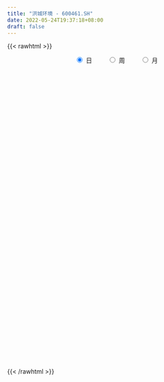 ```yaml
---
title: "洪城环境 - 600461.SH"
date: 2022-05-24T19:37:18+08:00
draft: false
---
```

{{< rawhtml >}}
    <div style="text-align: center">
        <label style="padding: 1rem;"><input style="margin-right: .5rem" type="radio" name="period" value="D" checked onclick="period_change(this)">日</label>
        <label style="padding: 1rem;"><input style="margin-right: .5rem" type="radio" name="period" value="W" onclick="period_change(this)">周</label>
        <label style="padding: 1rem;"><input style="margin-right: .5rem" type="radio" name="period" value="M" onclick="period_change(this)">月</label>
    </div>
    <div id="chart" style="height: 700px;"></div> 
    <script type="text/javascript">
        const D_v = [137974.3,137746.22,108365.89,131948.77,221381.0,134065.1,100487.17,220449.94,102714.05,67321.97,69204.74,51697.2,40150.06,47213.71,78290.83,56236.94,62778.77,54917.0,55042.4,79104.2,58027.8,70385.24,230775.67,137195.9,91369.37,46532.63,64192.25,140893.29,101268.82,88296.9,66421.9,38266.75,78170.54,80296.9,69460.63,42795.63,43408.04,71824.08,57006.27,107246.6,77083.21,56671.67,50345.49,58606.32,80962.25,86649.84,95047.6,99333.0,62022.3,59006.82,100869.72,66146.56,128144.41,158190.93,75261.0,62895.25,76312.67,52889.21,107815.13,89790.42,54779.33,42539.0,75844.46,97385.84,54904.6,240436.9,327740.18,216754.81,187358.71,186082.46,204328.47,130695.3,166857.13,135858.47,141889.99,103713.07,82532.48,107767.27,145250.96,133197.44,119145.76,170906.73,120095.33,74942.0,88712.09,68663.96,104217.09,146460.13,120963.23,80673.42,81008.04,90085.39,100288.7,190632.96,173403.57,163005.08,128402.75,114005.69,112204.95,280686.92,187359.32,196275.15,123646.6,69404.69,54186.0,64692.78,113883.02,49042.07,83035.0,56531.74,78115.88,154742.01,93311.25,91869.3,72403.0,64792.6,100155.37,58682.14,51392.14,74991.32,85710.6,69766.02,47722.69,46681.0,36773.48,38715.2,50284.0,42115.0,106535.75,74775.69,60054.94,69469.36,39225.04,41449.51,40911.51,47207.8,39188.5,61180.4,59416.32,45376.32,48405.54,46205.75,59846.1,84405.0,85192.0,68803.4,57402.41,62443.42,42532.4,40874.0,97009.68,42685.2,96008.48,52977.02,47832.0,38456.71,51791.96,28283.22,53416.02,55269.75,231886.89,144181.31,92030.06,98420.05,107277.17,89136.91,92597.1,69645.8,61400.44,56558.4,55356.18,57893.0,70432.62,71922.94,63201.33,89251.0,53950.37,49456.0,51754.02,49094.02,71871.84,63834.8,100317.0,52186.27,52994.0,41166.0,29838.2,52119.24,41655.8,31545.0,39240.0,46480.2,79105.71,50367.98,69252.97,46425.82,50753.02,72898.32,66384.68,76574.2,84193.67,147240.2,76713.19,69767.94,100750.09,64939.91,66552.21,44105.8,51585.4,35431.31,32874.06,31926.0,41692.46,41669.36,29871.83,21852.62,42305.76,102821.34,52500.36,50264.84,36196.3,57261.25,42880.86,32145.52,26103.0,34535.4,24782.31,70131.2,43355.13,50880.4,109839.62,123332.25,80904.92,75743.88,69801.06,80386.63,74248.69,58088.82,80058.4,58639.26,86945.24,58281.6,48930.6,50444.2,35674.47,33208.6,46558.72,42741.4,33718.4,46773.0]
const D_histogram = [0.0,-0.0036120798,-0.0014665117,0.0107902166,0.040147057,0.0473144418,0.050320312,0.0510390668,0.0411592413,0.0346778594,0.0329868271,0.0216886224,0.0115295576,0.0025907605,-0.0051268967,-0.0104567555,-0.0145866416,-0.0213267464,-0.0232829447,-0.0154735594,-0.0169464688,-0.0199159198,0.005242411,0.0106173938,0.0074985584,0.002208178,-0.0053707591,0.0040602939,-0.0046092279,-0.0163411995,-0.0191231931,-0.0203116755,-0.0288103294,-0.0227385393,-0.0174244486,-0.0104182027,-0.0057006926,-0.0074574943,-0.0137758274,-0.0231841288,-0.0285713846,-0.0250791742,-0.0227589032,-0.0158375854,-0.0057528826,-0.0104361899,0.0051794191,0.010357794,0.0189100725,0.0220656809,0.0292811664,0.0315763757,0.0516551928,0.0415050051,0.0377342429,0.0355209402,0.0311280053,0.0204228439,-0.0077639503,-0.0339254199,-0.0439669954,-0.0496600945,-0.0451960825,-0.0287532004,-0.0177239793,-0.0189220057,0.0176326368,0.0356883495,0.0372923804,0.0558573283,0.0552345864,0.0437684799,0.0470671066,0.054234374,0.0652416293,0.0613374046,0.0577244682,0.0505228763,0.0547360615,0.053632835,0.0612583337,0.085940823,0.0942974646,0.0873011527,0.0848895743,0.0763500836,0.0578616066,0.0703506844,0.0465576609,0.0266919401,0.0102683341,-0.0076275085,-0.0095361903,0.0203953675,-0.0034457365,-0.0214422612,-0.0596721269,-0.1007856615,-0.1030310753,-0.1003456428,-0.1015016612,-0.0945626571,-0.1018433756,-0.0995540059,-0.0994556954,-0.0839165798,-0.0810207956,-0.0745295661,-0.0646788409,-0.0652167801,-0.0472004022,-0.0113714637,0.0018609165,0.0161867229,0.0170082831,0.0111983405,-0.0061471758,-0.0036344328,-0.0085818318,-0.0313279022,-0.0282281541,-0.0249813197,-0.0249464448,-0.024955204,-0.0211049154,-0.0181804696,-0.0242444878,-0.0272728609,-0.0447702302,-0.0422374327,-0.0405883298,-0.029276223,-0.0226446316,-0.0217954306,-0.0143545339,-0.0114357335,-0.0031819432,0.0060757605,0.0161017223,0.0279614666,0.0319888569,0.0314612245,0.0248436618,0.0172520351,0.0043031157,-0.0075055952,-0.0141344467,-0.0075643024,-0.001344757,0.0017793596,0.0104536141,0.0151080998,0.0073919924,0.0095406496,0.0030599061,0.0049048879,0.0042022573,0.0000155578,0.0002463161,0.0070622531,0.0425211424,0.0537720232,0.0631773323,0.0650452472,0.0747062318,0.0738969835,0.0619319555,0.0396317121,0.0132085962,-0.0087000283,-0.0234198583,-0.0315325217,-0.0471321488,-0.0588411582,-0.0673636873,-0.0873285778,-0.0953507407,-0.1035458711,-0.0926766873,-0.065749676,-0.0325723376,-0.002885977,0.0224244994,0.0340416798,0.0300078215,0.0258799125,0.0256795205,0.0304455026,0.0373669031,0.0394476904,0.0325518977,0.0311660579,0.0121755351,0.0086455676,0.0015696091,-0.000341609,-0.0027437599,0.0048893866,0.0094667042,0.0042090405,-0.0209868627,-0.0375275482,-0.0451379814,-0.0683472811,-0.1037902609,-0.109068644,-0.0961915045,-0.0749433428,-0.0615167953,-0.0503654336,-0.0423862472,-0.033526111,-0.0289690992,-0.0189857657,-0.0124631558,0.0024258226,0.0153908784,0.0372843312,0.0609885541,0.0742352867,0.0775111475,0.0709981863,0.0668256783,0.0558902453,0.0494581065,0.0409675904,0.0360058733,0.043644802,0.0446417647,0.0298344823,0.033271224,0.0121490834,-0.0028648692,-0.0017695626,0.0029875647,0.0148890775,0.0210380711,0.0168294402,0.0267327691,0.0340521199,0.0443959922,0.050248556,0.0503120204,0.0466289912,0.0406845259,0.0335415269,0.0272216632,0.024877862,0.018072401,0.0024042546]
const D_fast = [0.0,-0.0045150997,-0.0027361596,0.0122181229,0.0516117275,0.0706077228,0.086193671,0.0996721925,0.1000821773,0.1022702602,0.1088259348,0.1029498856,0.0956732103,0.0873821033,0.0783827219,0.0704386742,0.0626621277,0.0505903363,0.0428134018,0.0467543973,0.0410448707,0.0330964397,0.0595653733,0.0675947046,0.0663505087,0.0616121729,0.052690546,0.0631366725,0.0533148437,0.0374975723,0.0299347804,0.023668379,0.0079671429,0.0083542981,0.0093122767,0.0137139719,0.0170063089,0.0133851335,0.0036228436,-0.01158149,-0.024111592,-0.0268891751,-0.03025863,-0.0272967085,-0.0186502263,-0.025942581,-0.0090321173,-0.0012642939,0.0120155027,0.0206875313,0.0352233084,0.0454126117,0.078405227,0.0786312905,0.0842940891,0.0909610214,0.0943500878,0.0887506374,0.0586228556,0.0239800311,0.0029467067,-0.015161416,-0.0219964247,-0.0127418426,-0.0061436163,-0.0120721442,0.0288906575,0.0558684576,0.0667955835,0.0993248636,0.1125107683,0.1119867818,0.1270521851,0.147778046,0.1750957086,0.186525835,0.1973440157,0.2027731429,0.2206703435,0.2329753257,0.2559154079,0.3020831029,0.3340141106,0.3488430869,0.3676539021,0.3782019323,0.3741788569,0.4042556058,0.3921019976,0.3789092618,0.3650527394,0.3452500196,0.3409572903,0.3759876899,0.3512851518,0.3279280618,0.2747801644,0.2084702144,0.1804670318,0.1580660536,0.1315346199,0.1148329597,0.0820913973,0.0594922655,0.0347266521,0.0292866228,0.0119272081,-0.0002139539,-0.0065329389,-0.0233750731,-0.0171587957,0.0158272768,0.0295248861,0.0478973733,0.0529710043,0.0499606468,0.0310783365,0.0326824713,0.0255896143,-0.0049884316,-0.008945722,-0.0119442176,-0.0181459538,-0.0243935141,-0.0258194543,-0.0274401259,-0.0395652661,-0.0494118543,-0.0781017813,-0.0861283419,-0.0946263214,-0.0906332703,-0.0896628369,-0.0942624935,-0.0904102303,-0.0903503633,-0.0828920588,-0.072115415,-0.0580640226,-0.0392139116,-0.0271893071,-0.0198516334,-0.0202582807,-0.0235368985,-0.0354100391,-0.0490951487,-0.0592576119,-0.0545785433,-0.048695187,-0.0451262306,-0.0338385726,-0.025407062,-0.0312751711,-0.0267413516,-0.0324571186,-0.0293859148,-0.0290379811,-0.0332207912,-0.0329284538,-0.0243469536,0.0217422213,0.0464361079,0.07163575,0.0897649768,0.1181025194,0.1357675169,0.1392854777,0.1268931624,0.1037721956,0.079688564,0.0591137694,0.0431179756,0.0157353113,-0.0106839877,-0.0360474386,-0.0778444735,-0.1097043217,-0.1437859198,-0.1560859079,-0.1455963156,-0.1205620615,-0.0915971952,-0.0606805939,-0.0405529936,-0.0370848966,-0.0347428274,-0.0285233393,-0.0161459815,0.0001171448,0.0120598546,0.0133020363,0.019707711,0.003761072,0.0023924965,-0.0042910598,-0.0062876802,-0.009375771,-0.0005202778,0.0064237157,0.0022183122,-0.0282243066,-0.0541468792,-0.0730418077,-0.1133379277,-0.1747284727,-0.2072740169,-0.2184447535,-0.2159324275,-0.2178850789,-0.2193250755,-0.2219424509,-0.2214638424,-0.2241491054,-0.2189122134,-0.2155053924,-0.2000099584,-0.1831971829,-0.1519826474,-0.1130312859,-0.0812257317,-0.058572084,-0.0473354986,-0.034801587,-0.0317644587,-0.0258320709,-0.0240806894,-0.0200409381,-0.0014908089,0.0106665949,0.0033179331,0.0150724808,-0.003012389,-0.0187425589,-0.0180896429,-0.0125856244,0.0030381578,0.0144466691,0.0144453983,0.0310319195,0.0468643003,0.0683071707,0.0867218734,0.0993633429,0.1073375614,0.1115642277,0.1128066104,0.1132921625,0.1171678268,0.1148804661,0.0998133833]
const D_slow = [0.0,-0.0009030199,-0.0012696479,0.0014279063,0.0114646705,0.023293281,0.035873359,0.0486331257,0.058922936,0.0675924009,0.0758391076,0.0812612632,0.0841436526,0.0847913428,0.0835096186,0.0808954297,0.0772487693,0.0719170827,0.0660963465,0.0622279567,0.0579913395,0.0530123595,0.0543229623,0.0569773108,0.0588519504,0.0594039949,0.0580613051,0.0590763786,0.0579240716,0.0538387717,0.0490579735,0.0439800546,0.0367774722,0.0310928374,0.0267367253,0.0241321746,0.0227070014,0.0208426279,0.017398671,0.0116026388,0.0044597926,-0.0018100009,-0.0074997267,-0.0114591231,-0.0128973437,-0.0155063912,-0.0142115364,-0.0116220879,-0.0068945698,-0.0013781496,0.005942142,0.013836236,0.0267500342,0.0371262854,0.0465598462,0.0554400812,0.0632220825,0.0683277935,0.0663868059,0.057905451,0.0469137021,0.0344986785,0.0231996579,0.0160113578,0.011580363,0.0068498615,0.0112580207,0.0201801081,0.0295032032,0.0434675353,0.0572761819,0.0682183018,0.0799850785,0.093543672,0.1098540793,0.1251884305,0.1396195475,0.1522502666,0.165934282,0.1793424907,0.1946570741,0.2161422799,0.239716646,0.2615419342,0.2827643278,0.3018518487,0.3163172503,0.3339049214,0.3455443367,0.3522173217,0.3547844052,0.3528775281,0.3504934805,0.3555923224,0.3547308883,0.349370323,0.3344522913,0.3092558759,0.2834981071,0.2584116964,0.2330362811,0.2093956168,0.1839347729,0.1590462714,0.1341823476,0.1132032026,0.0929480037,0.0743156122,0.058145902,0.041841707,0.0300416064,0.0271987405,0.0276639696,0.0317106504,0.0359627211,0.0387623063,0.0372255123,0.0363169041,0.0341714462,0.0263394706,0.0192824321,0.0130371022,0.006800491,0.00056169,-0.0047145389,-0.0092596563,-0.0153207783,-0.0221389935,-0.033331551,-0.0438909092,-0.0540379916,-0.0613570474,-0.0670182053,-0.0724670629,-0.0760556964,-0.0789146298,-0.0797101156,-0.0781911755,-0.0741657449,-0.0671753782,-0.059178164,-0.0513128579,-0.0451019424,-0.0407889336,-0.0397131547,-0.0415895535,-0.0451231652,-0.0470142408,-0.0473504301,-0.0469055902,-0.0442921866,-0.0405151617,-0.0386671636,-0.0362820012,-0.0355170247,-0.0342908027,-0.0332402384,-0.033236349,-0.0331747699,-0.0314092067,-0.0207789211,-0.0073359153,0.0084584178,0.0247197296,0.0433962875,0.0618705334,0.0773535223,0.0872614503,0.0905635994,0.0883885923,0.0825336277,0.0746504973,0.0628674601,0.0481571705,0.0313162487,0.0094841042,-0.0143535809,-0.0402400487,-0.0634092205,-0.0798466395,-0.0879897239,-0.0887112182,-0.0831050933,-0.0745946734,-0.067092718,-0.0606227399,-0.0542028598,-0.0465914841,-0.0372497583,-0.0273878357,-0.0192498613,-0.0114583469,-0.0084144631,-0.0062530712,-0.0058606689,-0.0059460712,-0.0066320111,-0.0054096645,-0.0030429884,-0.0019907283,-0.007237444,-0.016619331,-0.0279038264,-0.0449906466,-0.0709382119,-0.0982053729,-0.122253249,-0.1409890847,-0.1563682835,-0.1689596419,-0.1795562037,-0.1879377314,-0.1951800062,-0.1999264477,-0.2030422366,-0.202435781,-0.1985880614,-0.1892669786,-0.17401984,-0.1554610184,-0.1360832315,-0.1183336849,-0.1016272653,-0.087654704,-0.0752901774,-0.0650482798,-0.0560468115,-0.045135611,-0.0339751698,-0.0265165492,-0.0181987432,-0.0151614724,-0.0158776897,-0.0163200803,-0.0155731891,-0.0118509197,-0.006591402,-0.0023840419,0.0042991504,0.0128121804,0.0239111784,0.0364733174,0.0490513225,0.0607085703,0.0708797018,0.0792650835,0.0860704993,0.0922899648,0.0968080651,0.0974091287]
const D_data = [['2021-04-30', 6.8789, 6.747, 6.6716, 6.9072],['2021-05-06', 6.7564, 6.6904, 6.681, 6.8224],['2021-05-07', 6.7187, 6.7564, 6.681, 6.8318],['2021-05-10', 6.7187, 6.926, 6.6904, 6.9543],['2021-05-11', 6.8789, 7.2747, 6.8789, 7.3972],['2021-05-12', 7.2747, 7.1333, 7.1051, 7.3029],['2021-05-13', 7.1522, 7.1522, 7.0862, 7.2181],['2021-05-14', 7.2558, 7.1804, 7.1522, 7.5008],['2021-05-17', 7.0862, 7.0674, 7.0391, 7.1993],['2021-05-18', 7.0297, 7.1051, 6.9826, 7.1428],['2021-05-19', 7.0391, 7.1804, 7.0203, 7.2276],['2021-05-20', 7.1522, 7.0579, 7.0297, 7.171],['2021-05-21', 7.0579, 7.0391, 7.0014, 7.1333],['2021-05-24', 7.0014, 7.0203, 6.992, 7.0956],['2021-05-25', 6.992, 7.0014, 6.8601, 7.0391],['2021-05-26', 6.992, 7.0014, 6.9826, 7.1428],['2021-05-27', 6.992, 6.992, 6.9449, 7.1051],['2021-05-28', 6.992, 6.926, 6.8883, 7.0108],['2021-05-31', 6.926, 6.9543, 6.8601, 6.9731],['2021-06-01', 6.9543, 7.0862, 6.8789, 7.0956],['2021-06-02', 7.0579, 6.9826, 6.9449, 7.0579],['2021-06-03', 6.9543, 6.9449, 6.9354, 7.0768],['2021-06-04', 6.992, 7.3595, 6.9731, 7.4066],['2021-06-07', 7.3783, 7.2087, 7.1804, 7.3783],['2021-06-08', 7.2087, 7.1239, 7.0674, 7.2276],['2021-06-09', 7.0956, 7.0862, 7.0391, 7.1428],['2021-06-10', 7.0956, 7.0297, 7.0014, 7.1051],['2021-06-11', 7.0579, 7.2558, 7.0391, 7.3501],['2021-06-15', 7.2558, 7.0391, 7.0203, 7.3124],['2021-06-16', 7.0014, 6.9449, 6.8883, 7.0485],['2021-06-17', 6.9449, 7.0108, 6.926, 7.1145],['2021-06-18', 6.9731, 7.0108, 6.9543, 7.0391],['2021-06-21', 7.0108, 6.8789, 6.8412, 7.0108],['2021-06-22', 6.8883, 7.0391, 6.8789, 7.1522],['2021-06-23', 7.0862, 7.0485, 6.992, 7.1522],['2021-06-24', 7.1051, 7.0956, 7.0297, 7.1616],['2021-06-25', 7.0768, 7.0956, 6.992, 7.1051],['2021-06-28', 7.0956, 7.0203, 6.9637, 7.1333],['2021-06-29', 7.0203, 6.9354, 6.9072, 7.0485],['2021-06-30', 6.9731, 6.8412, 6.7658, 6.9731],['2021-07-01', 6.8412, 6.8318, 6.7941, 6.926],['2021-07-02', 6.8318, 6.9166, 6.8224, 6.9166],['2021-07-05', 6.9166, 6.8978, 6.8318, 6.9354],['2021-07-06', 6.9072, 6.9637, 6.8412, 6.9826],['2021-07-07', 6.9731, 7.0391, 6.926, 7.0674],['2021-07-08', 7.0203, 6.8601, 6.8506, 7.0391],['2021-07-09', 6.92, 7.14, 6.87, 7.15],['2021-07-12', 7.17, 7.07, 7.05, 7.28],['2021-07-13', 7.03, 7.16, 7.03, 7.23],['2021-07-14', 7.23, 7.14, 7.1, 7.25],['2021-07-15', 7.11, 7.24, 7.03, 7.29],['2021-07-16', 7.28, 7.23, 7.2, 7.35],['2021-07-19', 7.22, 7.55, 7.21, 7.58],['2021-07-20', 7.34, 7.24, 7.18, 7.45],['2021-07-21', 7.21, 7.32, 7.18, 7.39],['2021-07-22', 7.25, 7.36, 7.25, 7.43],['2021-07-23', 7.38, 7.35, 7.25, 7.42],['2021-07-26', 7.33, 7.26, 7.23, 7.38],['2021-07-27', 7.27, 6.95, 6.95, 7.34],['2021-07-28', 6.94, 6.82, 6.76, 7.04],['2021-07-29', 6.84, 6.9, 6.79, 6.97],['2021-07-30', 6.88, 6.88, 6.81, 6.94],['2021-08-02', 6.91, 6.97, 6.82, 7.04],['2021-08-03', 6.98, 7.15, 6.94, 7.2],['2021-08-04', 7.17, 7.14, 7.08, 7.18],['2021-08-12', 7.35, 7.0, 6.95, 7.35],['2021-08-13', 6.97, 7.57, 6.96, 7.7],['2021-08-16', 7.61, 7.51, 7.48, 7.81],['2021-08-17', 7.53, 7.39, 7.36, 7.73],['2021-08-18', 7.37, 7.7, 7.33, 7.73],['2021-08-19', 7.58, 7.56, 7.38, 7.6],['2021-08-20', 7.57, 7.44, 7.35, 7.59],['2021-08-23', 7.43, 7.65, 7.42, 7.71],['2021-08-24', 7.65, 7.78, 7.62, 7.87],['2021-08-25', 7.74, 7.94, 7.72, 7.95],['2021-08-26', 7.9, 7.84, 7.81, 7.95],['2021-08-27', 7.82, 7.89, 7.82, 8.0],['2021-08-30', 7.93, 7.88, 7.8, 7.98],['2021-08-31', 7.98, 8.08, 7.92, 8.08],['2021-09-01', 8.16, 8.09, 8.04, 8.25],['2021-09-02', 8.18, 8.29, 8.05, 8.3],['2021-09-03', 8.3, 8.68, 8.24, 8.71],['2021-09-06', 8.72, 8.67, 8.43, 8.77],['2021-09-07', 8.63, 8.59, 8.52, 8.68],['2021-09-08', 8.61, 8.73, 8.56, 8.84],['2021-09-09', 8.69, 8.73, 8.66, 8.85],['2021-09-10', 8.77, 8.63, 8.57, 8.92],['2021-09-13', 8.63, 9.1, 8.58, 9.12],['2021-09-14', 9.05, 8.71, 8.68, 9.07],['2021-09-15', 8.68, 8.72, 8.63, 8.86],['2021-09-16', 8.73, 8.73, 8.7, 8.93],['2021-09-17', 8.81, 8.67, 8.57, 8.81],['2021-09-22', 8.6, 8.86, 8.49, 8.92],['2021-09-23', 8.88, 9.39, 8.83, 9.52],['2021-09-24', 9.41, 8.79, 8.7, 9.41],['2021-09-27', 8.67, 8.79, 8.26, 8.95],['2021-09-28', 8.7, 8.4, 8.36, 8.85],['2021-09-29', 8.4, 8.13, 8.1, 8.5],['2021-09-30', 8.07, 8.46, 8.07, 8.51],['2021-10-08', 8.7, 8.48, 8.45, 9.31],['2021-10-11', 8.36, 8.39, 8.18, 8.64],['2021-10-12', 8.42, 8.46, 8.11, 8.68],['2021-10-13', 8.46, 8.23, 8.18, 8.5],['2021-10-14', 8.18, 8.28, 8.12, 8.43],['2021-10-15', 8.29, 8.2, 8.15, 8.3],['2021-10-18', 8.2, 8.38, 8.17, 8.44],['2021-10-19', 8.31, 8.22, 8.1, 8.31],['2021-10-20', 8.18, 8.24, 8.15, 8.28],['2021-10-21', 8.23, 8.28, 8.14, 8.34],['2021-10-22', 8.26, 8.13, 8.12, 8.35],['2021-10-25', 8.14, 8.37, 8.1, 8.39],['2021-10-26', 8.28, 8.72, 8.28, 8.83],['2021-10-27', 8.71, 8.57, 8.42, 8.73],['2021-10-28', 8.63, 8.67, 8.52, 8.77],['2021-10-29', 8.67, 8.56, 8.51, 8.71],['2021-11-01', 8.56, 8.48, 8.44, 8.62],['2021-11-02', 8.49, 8.28, 8.24, 8.62],['2021-11-03', 8.29, 8.49, 8.29, 8.52],['2021-11-04', 8.44, 8.39, 8.37, 8.54],['2021-11-05', 8.39, 8.08, 8.06, 8.39],['2021-11-08', 8.19, 8.33, 8.19, 8.53],['2021-11-09', 8.3, 8.33, 8.24, 8.58],['2021-11-10', 8.3, 8.28, 8.19, 8.38],['2021-11-11', 8.27, 8.26, 8.23, 8.34],['2021-11-12', 8.27, 8.3, 8.21, 8.34],['2021-11-15', 8.41, 8.29, 8.21, 8.41],['2021-11-16', 8.26, 8.15, 8.14, 8.31],['2021-11-17', 8.14, 8.14, 8.07, 8.24],['2021-11-18', 8.14, 7.87, 7.84, 8.16],['2021-11-19', 7.87, 8.04, 7.81, 8.05],['2021-11-22', 7.98, 8.0, 7.96, 8.12],['2021-11-23', 8.06, 8.12, 7.93, 8.15],['2021-11-24', 8.2, 8.08, 8.06, 8.22],['2021-11-25', 8.1, 8.0, 7.98, 8.12],['2021-11-26', 8.0, 8.08, 7.98, 8.14],['2021-11-29', 8.0, 8.03, 7.93, 8.08],['2021-11-30', 8.02, 8.11, 8.0, 8.15],['2021-12-01', 8.08, 8.16, 8.05, 8.16],['2021-12-02', 8.16, 8.22, 8.15, 8.35],['2021-12-03', 8.21, 8.31, 8.18, 8.34],['2021-12-06', 8.31, 8.27, 8.23, 8.39],['2021-12-07', 8.27, 8.24, 8.16, 8.34],['2021-12-08', 8.25, 8.16, 8.13, 8.29],['2021-12-09', 8.13, 8.12, 8.08, 8.21],['2021-12-10', 8.11, 8.0, 7.94, 8.15],['2021-12-13', 8.0, 7.94, 7.93, 8.1],['2021-12-14', 7.95, 7.94, 7.89, 7.95],['2021-12-15', 7.92, 8.09, 7.9, 8.1],['2021-12-16', 8.06, 8.11, 8.04, 8.14],['2021-12-17', 8.07, 8.09, 8.05, 8.18],['2021-12-20', 8.09, 8.19, 8.02, 8.3],['2021-12-21', 8.17, 8.18, 8.11, 8.22],['2021-12-22', 8.18, 8.02, 7.99, 8.22],['2021-12-23', 8.0, 8.13, 7.99, 8.13],['2021-12-24', 8.12, 8.01, 8.0, 8.13],['2021-12-27', 8.01, 8.1, 7.99, 8.12],['2021-12-28', 8.06, 8.07, 8.0, 8.13],['2021-12-29', 8.06, 8.01, 8.0, 8.09],['2021-12-30', 8.01, 8.05, 7.99, 8.06],['2021-12-31', 8.04, 8.15, 8.02, 8.16],['2022-01-04', 8.15, 8.64, 8.14, 8.7],['2022-01-05', 8.65, 8.5, 8.48, 8.71],['2022-01-06', 8.56, 8.58, 8.46, 8.65],['2022-01-07', 8.6, 8.57, 8.53, 8.8],['2022-01-10', 8.57, 8.76, 8.53, 8.83],['2022-01-11', 8.74, 8.72, 8.66, 8.82],['2022-01-12', 8.73, 8.61, 8.55, 8.74],['2022-01-13', 8.57, 8.44, 8.4, 8.65],['2022-01-14', 8.4, 8.29, 8.26, 8.46],['2022-01-17', 8.38, 8.23, 8.2, 8.38],['2022-01-18', 8.25, 8.22, 8.16, 8.29],['2022-01-19', 8.17, 8.23, 8.17, 8.29],['2022-01-20', 8.18, 8.05, 8.03, 8.28],['2022-01-21', 8.06, 7.99, 7.97, 8.09],['2022-01-24', 8.0, 7.93, 7.84, 8.01],['2022-01-25', 7.97, 7.65, 7.64, 7.98],['2022-01-26', 7.68, 7.65, 7.6, 7.71],['2022-01-27', 7.65, 7.52, 7.52, 7.73],['2022-01-28', 7.58, 7.68, 7.53, 7.77],['2022-02-07', 7.8, 7.91, 7.73, 7.95],['2022-02-08', 7.89, 8.1, 7.83, 8.15],['2022-02-09', 8.1, 8.2, 8.09, 8.25],['2022-02-10', 8.3, 8.29, 8.21, 8.45],['2022-02-11', 8.2, 8.23, 8.2, 8.31],['2022-02-14', 8.22, 8.07, 8.05, 8.23],['2022-02-15', 8.12, 8.06, 8.02, 8.19],['2022-02-16', 8.07, 8.11, 8.07, 8.22],['2022-02-17', 8.15, 8.2, 8.12, 8.26],['2022-02-18', 8.1, 8.28, 8.08, 8.29],['2022-02-21', 8.26, 8.27, 8.21, 8.32],['2022-02-22', 8.26, 8.17, 8.11, 8.27],['2022-02-23', 8.19, 8.24, 8.16, 8.26],['2022-02-24', 8.21, 7.98, 7.86, 8.24],['2022-02-25', 8.02, 8.12, 8.02, 8.19],['2022-02-28', 8.18, 8.05, 7.96, 8.18],['2022-03-01', 8.06, 8.09, 8.02, 8.11],['2022-03-02', 8.04, 8.07, 7.98, 8.09],['2022-03-03', 8.18, 8.21, 8.14, 8.26],['2022-03-04', 8.19, 8.21, 8.08, 8.29],['2022-03-07', 8.21, 8.09, 8.04, 8.29],['2022-03-08', 8.09, 7.75, 7.74, 8.12],['2022-03-10', 7.86, 7.72, 7.62, 7.86],['2022-03-11', 7.61, 7.73, 7.41, 7.74],['2022-03-14', 7.65, 7.4, 7.38, 7.73],['2022-03-15', 7.39, 7.01, 7.01, 7.39],['2022-03-16', 7.1, 7.18, 6.88, 7.22],['2022-03-17', 7.25, 7.33, 7.22, 7.42],['2022-03-18', 7.31, 7.44, 7.29, 7.46],['2022-03-21', 7.47, 7.36, 7.29, 7.5],['2022-03-22', 7.36, 7.33, 7.28, 7.39],['2022-03-23', 7.35, 7.28, 7.23, 7.36],['2022-03-24', 7.21, 7.28, 7.21, 7.36],['2022-03-25', 7.26, 7.21, 7.16, 7.3],['2022-03-28', 7.15, 7.27, 7.08, 7.31],['2022-03-29', 7.3, 7.23, 7.19, 7.31],['2022-03-30', 7.27, 7.36, 7.24, 7.36],['2022-03-31', 7.35, 7.39, 7.3, 7.5],['2022-04-01', 7.39, 7.59, 7.33, 7.81],['2022-04-06', 7.59, 7.75, 7.56, 7.8],['2022-04-07', 7.75, 7.75, 7.71, 7.83],['2022-04-08', 7.71, 7.71, 7.63, 7.84],['2022-04-11', 7.73, 7.62, 7.56, 7.84],['2022-04-12', 7.59, 7.66, 7.48, 7.68],['2022-04-13', 7.65, 7.57, 7.57, 7.72],['2022-04-14', 7.56, 7.61, 7.56, 7.68],['2022-04-15', 7.65, 7.57, 7.53, 7.69],['2022-04-18', 7.55, 7.6, 7.47, 7.62],['2022-04-19', 7.62, 7.79, 7.56, 7.85],['2022-04-20', 7.77, 7.76, 7.69, 7.87],['2022-04-21', 7.71, 7.55, 7.55, 7.79],['2022-04-22', 7.74, 7.77, 7.65, 7.88],['2022-04-25', 7.68, 7.43, 7.41, 7.78],['2022-04-26', 7.4, 7.41, 7.27, 7.61],['2022-04-27', 7.33, 7.57, 7.22, 7.57],['2022-04-28', 7.5, 7.63, 7.4, 7.73],['2022-04-29', 7.59, 7.77, 7.47, 7.77],['2022-05-05', 7.77, 7.76, 7.69, 7.81],['2022-05-06', 7.65, 7.65, 7.6, 7.72],['2022-05-09', 7.65, 7.86, 7.58, 7.92],['2022-05-10', 7.83, 7.9, 7.7, 7.92],['2022-05-11', 7.94, 8.02, 7.94, 8.16],['2022-05-12', 8.08, 8.05, 7.87, 8.1],['2022-05-13', 8.03, 8.04, 7.96, 8.09],['2022-05-16', 8.06, 8.03, 7.96, 8.09],['2022-05-17', 8.0, 8.02, 7.92, 8.03],['2022-05-18', 8.02, 8.01, 7.98, 8.07],['2022-05-19', 7.95, 8.02, 7.9, 8.02],['2022-05-20', 8.03, 8.08, 8.03, 8.11],['2022-05-23', 8.08, 8.03, 8.0, 8.15],['2022-05-24', 8.06, 7.88, 7.88, 8.09]]
const W_v = [155329.68,192580.36,233559.52,210421.02,218609.9,174083.9,161350.9,171067.67,193799.84,297328.33,251234.65,202506.28,188626.37,294989.04,194864.14,148978.43,210554.66,265455.37,153694.81,280436.67,197842.86,123888.29,155390.0,294236.57,286917.14,137881.19,167170.37,178451.75,149644.24,160894.42,146348.33,34441.8,67392.29,134647.91,94917.56,88140.29,195280.28,100946.14,44367.89,93246.36,113242.2,360939.01,155332.88,301346.82,189797.23,203427.69,152512.64,112352.8,96562.82,93342.78,77955.55,142000.36,109620.19,113976.55,186928.32,151424.95,104170.07,67119.38,83743.8,93402.06,57124.43,55479.9,72815.15,97868.26,139612.71,95045.91,101263.1,109013.83,119131.93,319303.6,609447.14,165387.11,111341.43,63608.37,63342.55,61207.68,64363.29,89500.31,96161.67,82614.19,74409.4,173864.86,282784.01,401236.0,725272.91,583488.03,568832.73,529385.5600000001,375592.29,231563.64,222590.8,234974.83,56640.3,155381.15,143748.68,104629.76,100634.19,84279.52,108381.92,193145.6,239165.18,309485.51,134364.28,107078.78,109206.86,88793.23,90415.34,62557.29,94502.44,166595.0,320851.01,248769.71,189029.18,170532.0,26672.0,147249.15,159637.85,182702.6,242908.44,156172.78,152161.0,115364.48,98159.44,107552.74,127934.49,123982.24,102007.37,128406.29,221042.34,625606.9399999999,454425.92,453716.6899999999,315242.61,243750.12,385891.68,368845.72,561889.34,729700.0399999999,502048.98,465739.14,418375.23,562110.8200000001,354723.29,321243.8,266910.98,259804.5,319302.82,205395.46,283424.35,260665.34,172692.65,123958.41,500176.85,710185.53,833134.3200000001,809652.23,387684.41,567070.29,337914.68,465369.53,576357.1900000001,422698.52,359800.23,513863.6400000001,199166.78,100260.36,44154.59,255350.14,182751.79,554122.8200000001,474590.21,365295.65,823970.47,470885.74,315184.7,304805.39,305184.11,274207.12,222251.29,387782.18,268153.34,199021.57,424590.34,151981.63,149718.41,358019.51,419906.74,289551.47,347592.08,469662.88,513579.37,333042.04,236898.32,560380.63,981336.5999999999,246112.11,808331.98,331088.02,299437.25,493335.3100000001,480183.4399999999,294254.37,314131.74,369831.83,371611.5,387378.4,500804.26,347813.09,228134.9,568177.08,925219.75,630851.1399999999,676268.16,456630.4700000001,519190.21,464325.23,517618.47,280686.92,630871.76,367184.61,490441.44,350013.57,286653.79,312425.64,251110.36,252369.34,324054.39,272055.63,336512.38,227217.66,566518.3100000001,420057.42,312163.14,307612.72,337303.93,217773.24,246738.89,305714.81,384721.26,346115.95,193509.23,238520.91,138961.5,192926.03,298988.66,430168.74,132337.51,332855.1,208627.39,80491.4]
const W_histogram = [0.0,0.0016911681,-0.0041060212,-0.0063892662,-0.0153532208,-0.0257404713,-0.0223384547,-0.0233823856,-0.0209018557,-0.0134802969,-0.0157071315,-0.0198913083,-0.027290395,-0.0176643668,-0.0220568632,-0.0236851658,-0.0414700738,-0.0463887562,-0.0580809303,-0.0451105615,-0.0482491582,-0.052754202,-0.0498714457,-0.0294406254,-0.0130931114,-0.0023912019,0.0025254223,-0.0020762698,0.0005570883,-0.0087514011,-0.0363070959,-0.0410914936,-0.0245069128,-0.0026620912,0.0145823826,0.0235007005,0.0221673605,0.032456342,0.0342088802,0.0304411011,0.0267237621,0.047952397,0.0655724435,0.0826719309,0.0921636372,0.0933649444,0.084582309,0.0692479564,0.0470771821,0.021108424,0.0059105548,0.0049988049,0.0040666659,-0.0069792838,-0.0186959159,-0.0313056742,-0.0386757279,-0.0524213812,-0.0529921477,-0.0581094359,-0.0589110236,-0.0545849413,-0.0431969917,-0.0261965346,-0.0301669594,-0.0374319842,-0.0417839321,-0.0327228317,-0.0263573307,0.0276185657,0.0178456178,0.0130878266,0.0116994017,0.0102098032,0.0002685312,-0.0076976514,-0.0106020232,-0.0067813796,-0.0017511957,-0.001289717,-0.0031450891,0.0043476521,0.0156121323,0.0331201065,0.0422778981,0.0535133938,0.0743576389,0.0926360284,0.1160247328,0.115209612,0.1136566821,0.0917440102,0.0771615226,0.0508631066,0.0314390385,0.0054448511,-0.0098005301,-0.0276278692,-0.0359353947,-0.0264884877,-0.0148041367,-0.0068016976,-0.0107390423,-0.0202124386,-0.0175584584,-0.0218762266,-0.0389667489,-0.0410866927,-0.0359287913,-0.0310309369,-0.0004253504,0.0238406877,0.0265971295,0.0214612995,0.0139092599,0.0144733,0.0131120427,0.0140635833,0.009433062,0.002680152,-0.0218391856,-0.0335803663,-0.0372075397,-0.0331511018,-0.0296297152,-0.0236634314,-0.0204759838,-0.0093099953,-0.0076004378,0.0199483498,0.0315258957,0.0370409895,0.0349046589,0.041904486,0.0200130148,0.0239558086,0.0438233496,0.0464868535,0.0468008241,0.0547853503,0.0693444026,0.0755264567,0.0759617571,0.0708633118,0.0571946576,0.0346817344,0.0025189912,-0.0206930428,-0.0341400289,-0.0522602709,-0.0566116687,-0.0629716681,-0.0492772261,-0.023025117,-0.0016427855,0.0023470909,0.0102566495,0.0123609344,0.0143001827,0.0232195155,0.0287755641,0.0228429111,0.0099746801,-0.0150127288,-0.0450459515,-0.0573237069,-0.0595044467,-0.0514945523,-0.0500294068,-0.0279763979,0.0046886215,0.0194288976,0.0227235676,0.02161928,0.0159667667,-0.0073120054,-0.0163487202,-0.017747466,-0.0172509181,-0.0372064817,-0.0520150282,-0.0524727113,-0.0876985155,-0.108986864,-0.103340012,-0.0898886185,-0.0594226258,-0.0347829131,-0.0023778615,0.0211650362,0.0523128476,0.0570042233,0.0591729193,0.0649236328,0.0814874853,0.0881394453,0.1144880321,0.1154637798,0.1020216661,0.1148975809,0.1090494256,0.0825059743,0.0652415817,0.0377143528,0.0307918691,0.0285634712,0.0312434797,-0.0008641401,-0.0065039728,0.0156051668,0.018174368,0.0453344544,0.1080785341,0.1359836525,0.146023208,0.1491112815,0.1186226152,0.0907527826,0.0466332239,0.0079368945,0.006559008,-0.0294451938,-0.0405256232,-0.0659435732,-0.0797199543,-0.073170391,-0.0885190268,-0.0910596103,-0.0960806329,-0.088134263,-0.0544069229,-0.0508369734,-0.0675167201,-0.0964984968,-0.0765685443,-0.0587607453,-0.056484367,-0.0479789586,-0.0722818971,-0.1035843703,-0.1335679393,-0.1219198533,-0.1011031769,-0.0919932083,-0.0687906601,-0.0505782169,-0.0439910428,-0.0123883998,0.0109288452,0.0124894862]
const W_fast = [0.0,0.0021139601,-0.0047097345,-0.008590296,-0.0213925559,-0.0382149241,-0.0403975212,-0.0472870485,-0.0500319825,-0.045980498,-0.0521341155,-0.0612911194,-0.0755128048,-0.0703028683,-0.0802095804,-0.0877591746,-0.115911601,-0.1324274724,-0.1586398791,-0.1569471507,-0.172148037,-0.1898416312,-0.1994267363,-0.1863560724,-0.1732818363,-0.1631777272,-0.1576297475,-0.1627505069,-0.1599778768,-0.1714742164,-0.2081066852,-0.2231639563,-0.2127061037,-0.1915268049,-0.1706367354,-0.1558432424,-0.1516347422,-0.1332316753,-0.1229269171,-0.1190844209,-0.1161208194,-0.0829040852,-0.0488909278,-0.0111234577,0.0214091579,0.0459517012,0.058314643,0.0602922796,0.0498908008,0.0291991487,0.0154789182,0.0158168696,0.015901397,0.0031106263,-0.0132799847,-0.0337161616,-0.0507551473,-0.0776061458,-0.0914249493,-0.1110695965,-0.12659894,-0.1359190931,-0.1353303914,-0.1248790679,-0.1363912326,-0.1530142535,-0.1678121844,-0.1669317919,-0.1671556236,-0.1062750857,-0.1115866292,-0.1130724637,-0.1115360382,-0.1104731859,-0.1203473251,-0.1302379205,-0.1357927981,-0.1336674994,-0.1290751144,-0.1289360651,-0.1315777094,-0.1229980551,-0.1078305419,-0.082042541,-0.0623152749,-0.0377014308,0.001732224,0.0431696206,0.0955645082,0.1235517905,0.1504130311,0.1514363617,0.1561442548,0.1425616154,0.1309973069,0.1063643324,0.0886688186,0.0639345122,0.046643138,0.0494679231,0.0574512399,0.0637532546,0.0571311493,0.0426046434,0.040869009,0.0310821842,0.0042499746,-0.0081416423,-0.0119659388,-0.0148258185,0.0156734303,0.0458996403,0.0553053645,0.0555348594,0.0514601347,0.0556424999,0.0575592533,0.0620266896,0.0597544339,0.0536715619,0.0236924279,0.0035561556,-0.0093729028,-0.0136042402,-0.0174902825,-0.0174398566,-0.0193714048,-0.0105329152,-0.0107234671,0.0218124079,0.0412714277,0.0560467689,0.062636603,0.0801125516,0.0632243341,0.0731560801,0.1039794585,0.1182646757,0.1302788524,0.1519597162,0.1838548691,0.2089185374,0.2283442771,0.2409616598,0.24159167,0.2277491803,0.196216185,0.1678308902,0.145848897,0.1146635872,0.0961592723,0.0740563558,0.0754314912,0.0959273211,0.1168989562,0.1214756053,0.1319493263,0.1371438448,0.1426581388,0.1573823505,0.1701322901,0.1699103648,0.1595358039,0.1307952127,0.0895005022,0.0628918201,0.0458349686,0.040971225,0.0299290187,0.0449879281,0.0788251029,0.0984226034,0.1073981653,0.1116986977,0.110037876,0.0849311027,0.0718072078,0.0659715955,0.0621554139,0.0328982298,0.0050859263,-0.0084899346,-0.0656403677,-0.1141754322,-0.1343635831,-0.1433843444,-0.1277740081,-0.1118300237,-0.0800194374,-0.0511852807,-0.0069592574,0.0119831741,0.0289451,0.0509267216,0.0878624455,0.1165492668,0.1715198616,0.2013615543,0.2134248571,0.2550251672,0.2764393683,0.2705224106,0.2695684134,0.2514697727,0.2522452562,0.2571577262,0.2676486046,0.2353249497,0.2280591239,0.2540695552,0.2611823483,0.2996760484,0.3894397615,0.4513407931,0.4978861506,0.5382520444,0.537419032,0.532237395,0.4997761422,0.4630640366,0.4633259021,0.4199604018,0.3987485665,0.3568447233,0.3231383536,0.3113953192,0.2739169267,0.2486114406,0.2195702598,0.205483064,0.2256086733,0.2164693795,0.1829104527,0.1298040519,0.1305918683,0.133709481,0.1218647675,0.1183754362,0.0760020235,0.0188034578,-0.0445720961,-0.0634039734,-0.0678630913,-0.0817514247,-0.0757465415,-0.0701786525,-0.0745892392,-0.0460836961,-0.0200342398,-0.0153512272]
const W_slow = [0.0,0.000422792,-0.0006037133,-0.0022010298,-0.006039335,-0.0124744528,-0.0180590665,-0.0239046629,-0.0291301268,-0.0325002011,-0.0364269839,-0.041399811,-0.0482224098,-0.0526385015,-0.0581527173,-0.0640740087,-0.0744415272,-0.0860387162,-0.1005589488,-0.1118365892,-0.1238988787,-0.1370874292,-0.1495552906,-0.156915447,-0.1601887248,-0.1607865253,-0.1601551697,-0.1606742372,-0.1605349651,-0.1627228154,-0.1717995893,-0.1820724627,-0.1881991909,-0.1888647137,-0.1852191181,-0.1793439429,-0.1738021028,-0.1656880173,-0.1571357972,-0.149525522,-0.1428445815,-0.1308564822,-0.1144633713,-0.0937953886,-0.0707544793,-0.0474132432,-0.0262676659,-0.0089556768,0.0028136187,0.0080907247,0.0095683634,0.0108180646,0.0118347311,0.0100899101,0.0054159312,-0.0024104874,-0.0120794194,-0.0251847646,-0.0384328016,-0.0529601606,-0.0676879164,-0.0813341518,-0.0921333997,-0.0986825333,-0.1062242732,-0.1155822692,-0.1260282523,-0.1342089602,-0.1407982929,-0.1338936514,-0.129432247,-0.1261602903,-0.1232354399,-0.1206829891,-0.1206158563,-0.1225402691,-0.1251907749,-0.1268861198,-0.1273239188,-0.127646348,-0.1284326203,-0.1273457073,-0.1234426742,-0.1151626475,-0.104593173,-0.0912148246,-0.0726254148,-0.0494664078,-0.0204602246,0.0083421785,0.036756349,0.0596923515,0.0789827322,0.0916985088,0.0995582685,0.1009194812,0.0984693487,0.0915623814,0.0825785327,0.0759564108,0.0722553766,0.0705549522,0.0678701916,0.062817082,0.0584274674,0.0529584108,0.0432167235,0.0329450504,0.0239628525,0.0162051183,0.0160987807,0.0220589526,0.028708235,0.0340735599,0.0375508748,0.0411691999,0.0444472105,0.0479631064,0.0503213719,0.0509914099,0.0455316135,0.0371365219,0.027834637,0.0195468615,0.0121394327,0.0062235749,0.0011045789,-0.0012229199,-0.0031230293,0.0018640581,0.009745532,0.0190057794,0.0277319441,0.0382080656,0.0432113193,0.0492002715,0.0601561089,0.0717778222,0.0834780283,0.0971743659,0.1145104665,0.1333920807,0.15238252,0.1700983479,0.1843970123,0.1930674459,0.1936971937,0.188523933,0.1799889258,0.1669238581,0.1527709409,0.1370280239,0.1247087174,0.1189524381,0.1185417417,0.1191285144,0.1216926768,0.1247829104,0.1283579561,0.134162835,0.141356726,0.1470674538,0.1495611238,0.1458079416,0.1345464537,0.120215527,0.1053394153,0.0924657772,0.0799584255,0.072964326,0.0741364814,0.0789937058,0.0846745977,0.0900794177,0.0940711094,0.092243108,0.088155928,0.0837190615,0.079406332,0.0701047115,0.0571009545,0.0439827767,0.0220581478,-0.0051885682,-0.0310235712,-0.0534957258,-0.0683513823,-0.0770471106,-0.0776415759,-0.0723503169,-0.059272105,-0.0450210491,-0.0302278193,-0.0139969111,0.0063749602,0.0284098215,0.0570318295,0.0858977745,0.111403191,0.1401275862,0.1673899427,0.1880164362,0.2043268317,0.2137554199,0.2214533871,0.228594255,0.2364051249,0.2361890899,0.2345630967,0.2384643884,0.2430079803,0.2543415939,0.2813612275,0.3153571406,0.3518629426,0.389140763,0.4187964168,0.4414846124,0.4531429184,0.455127142,0.456766894,0.4494055956,0.4392741898,0.4227882965,0.4028583079,0.3845657102,0.3624359535,0.3396710509,0.3156508927,0.2936173269,0.2800155962,0.2673063529,0.2504271728,0.2263025487,0.2071604126,0.1924702263,0.1783491345,0.1663543949,0.1482839206,0.122387828,0.0889958432,0.0585158799,0.0332400856,0.0102417836,-0.0069558815,-0.0196004357,-0.0305981964,-0.0336952963,-0.030963085,-0.0278407135]
const W_data = [['2017-07-07', 6.2235, 6.3026, 6.1977, 6.3026],['2017-07-14', 6.2849, 6.3291, 6.1702, 6.3379],['2017-07-21', 6.3467, 6.2231, 6.1349, 6.3467],['2017-07-28', 6.2408, 6.2408, 6.1967, 6.3026],['2017-08-04', 6.2408, 6.1172, 6.0996, 6.2849],['2017-08-11', 6.1172, 6.029, 6.0113, 6.1967],['2017-08-18', 6.0113, 6.1614, 6.0113, 6.1702],['2017-08-25', 6.1525, 6.0907, 6.0466, 6.179],['2017-09-01', 6.0819, 6.1172, 6.0819, 6.1349],['2017-09-08', 6.1084, 6.1878, 6.0466, 6.2585],['2017-09-15', 6.1878, 6.0643, 6.0466, 6.2143],['2017-09-22', 6.0554, 6.0025, 5.9672, 6.126],['2017-09-29', 5.9936, 5.9054, 5.8789, 6.0025],['2017-10-13', 5.9319, 6.0996, 5.9054, 6.126],['2017-10-20', 6.0643, 5.9142, 5.8612, 6.0996],['2017-10-27', 5.9142, 5.9054, 5.8965, 5.9936],['2017-11-03', 5.9054, 5.6141, 5.5964, 5.923],['2017-11-10', 5.6141, 5.667, 5.5788, 5.6759],['2017-11-17', 5.6406, 5.4817, 5.4728, 5.6759],['2017-11-24', 5.4728, 5.7377, 5.4199, 5.8259],['2017-12-01', 5.7288, 5.5081, 5.4728, 5.7377],['2017-12-08', 5.4993, 5.411, 5.3581, 5.517],['2017-12-15', 5.4375, 5.4375, 5.4022, 5.5258],['2017-12-22', 5.4905, 5.667, 5.4905, 5.7641],['2017-12-29', 5.6494, 5.6759, 5.464, 5.7288],['2018-01-05', 5.667, 5.6494, 5.6229, 5.7288],['2018-01-12', 5.667, 5.5964, 5.5611, 5.667],['2018-01-19', 5.5788, 5.4552, 5.4287, 5.5876],['2018-01-26', 5.464, 5.517, 5.4375, 5.5346],['2018-02-02', 5.5258, 5.3228, 5.2257, 5.5346],['2018-02-09', 5.2522, 4.952, 4.9079, 5.3404],['2018-02-14', 4.9609, 5.0933, 4.9432, 5.1021],['2018-02-23', 5.1109, 5.3404, 5.1021, 5.3934],['2018-03-02', 5.3404, 5.4728, 5.3228, 5.5788],['2018-03-09', 5.4552, 5.4993, 5.3846, 5.5258],['2018-03-16', 5.5258, 5.4552, 5.3846, 5.5523],['2018-03-23', 5.4375, 5.3404, 5.2963, 5.7377],['2018-03-30', 5.2963, 5.5081, 5.2698, 5.5964],['2018-04-04', 5.4993, 5.4375, 5.4375, 5.5346],['2018-04-13', 5.4022, 5.3669, 5.3581, 5.4552],['2018-04-20', 5.3581, 5.3493, 5.1815, 5.4552],['2018-04-27', 5.3404, 5.72, 5.3404, 5.8348],['2018-05-04', 5.7994, 5.8083, 5.7377, 5.8965],['2018-05-11', 5.8701, 5.9407, 5.8701, 6.1878],['2018-05-18', 5.9319, 5.976, 5.8789, 6.029],['2018-05-25', 6.0731, 5.9672, 5.8965, 6.126],['2018-06-01', 5.9672, 5.8877, 5.7553, 5.976],['2018-06-08', 5.9054, 5.7994, 5.7641, 5.9407],['2018-06-15', 5.7906, 5.6582, 5.4728, 5.8701],['2018-06-22', 5.6052, 5.5081, 5.2963, 5.6582],['2018-06-29', 5.5611, 5.5435, 5.4022, 5.5964],['2018-07-06', 5.5611, 5.6847, 5.5258, 5.8612],['2018-07-13', 5.667, 5.6847, 5.5435, 5.8083],['2018-07-20', 5.7288, 5.5258, 5.4022, 5.7377],['2018-07-27', 5.4905, 5.4464, 5.4022, 5.5964],['2018-08-03', 5.464, 5.3493, 5.2698, 5.4728],['2018-08-10', 5.3493, 5.3316, 5.1551, 5.3669],['2018-08-17', 5.3316, 5.1551, 5.1462, 5.3404],['2018-08-24', 5.1551, 5.2345, 5.1021, 5.5346],['2018-08-31', 5.2433, 5.1109, 5.1109, 5.2875],['2018-09-07', 5.1021, 5.0933, 5.0227, 5.1551],['2018-09-14', 5.1021, 5.1109, 5.0403, 5.1551],['2018-09-21', 5.1109, 5.1904, 5.0403, 5.1992],['2018-09-28', 5.1551, 5.2963, 5.1286, 5.3316],['2018-10-12', 5.2522, 5.0315, 4.952, 5.3228],['2018-10-19', 5.0491, 4.9167, 4.7225, 5.0668],['2018-10-26', 4.9256, 4.8726, 4.8196, 5.1021],['2018-11-02', 4.8549, 5.005, 4.802, 5.0138],['2018-11-09', 5.0227, 4.9697, 4.9256, 5.0756],['2018-11-16', 4.9256, 5.7112, 4.9256, 5.7112],['2018-11-23', 5.7377, 5.0315, 5.0227, 5.9054],['2018-11-30', 5.005, 5.0491, 4.9256, 5.2345],['2018-12-07', 5.1286, 5.0668, 5.0227, 5.208],['2018-12-14', 5.058, 5.0491, 4.9962, 5.1021],['2018-12-21', 5.0315, 4.8991, 4.8726, 5.0403],['2018-12-28', 4.8638, 4.8549, 4.7314, 4.9256],['2019-01-04', 4.8549, 4.8638, 4.7314, 4.8726],['2019-01-11', 4.8814, 4.9256, 4.8726, 4.9697],['2019-01-18', 4.9256, 4.9432, 4.8726, 4.952],['2019-01-25', 4.952, 4.8814, 4.8461, 4.952],['2019-02-01', 4.8814, 4.8285, 4.7402, 4.9256],['2019-02-15', 4.8285, 4.9432, 4.8196, 4.9697],['2019-02-22', 4.952, 5.0315, 4.9432, 5.0403],['2019-03-01', 5.058, 5.1904, 5.0491, 5.2522],['2019-03-08', 5.208, 5.1727, 5.1639, 5.4022],['2019-03-15', 5.1727, 5.2786, 5.1639, 5.5346],['2019-03-22', 5.2963, 5.5258, 5.2522, 5.5346],['2019-03-29', 5.4552, 5.6582, 5.2963, 5.6935],['2019-04-04', 5.6582, 5.9142, 5.6582, 5.9319],['2019-04-12', 5.9054, 5.7641, 5.7553, 5.9407],['2019-04-19', 5.8524, 5.8436, 5.6582, 5.8965],['2019-04-26', 5.8259, 5.6141, 5.5876, 5.9936],['2019-04-30', 5.6229, 5.6847, 5.517, 5.72],['2019-05-10', 5.6582, 5.4905, 5.2963, 5.667],['2019-05-17', 5.4552, 5.4993, 5.411, 5.6582],['2019-05-24', 5.4905, 5.3228, 5.2875, 5.517],['2019-05-31', 5.3316, 5.3581, 5.3051, 5.4464],['2019-06-06', 5.3493, 5.2345, 5.2169, 5.3757],['2019-06-14', 5.2345, 5.2698, 5.208, 5.3669],['2019-06-21', 5.2698, 5.4817, 5.1727, 5.5346],['2019-06-28', 5.4817, 5.5611, 5.411, 5.6847],['2019-07-05', 5.5964, 5.5699, 5.4552, 5.6759],['2019-07-12', 5.5883, 5.4341, 5.3978, 5.5883],['2019-07-19', 5.425, 5.3252, 5.3252, 5.4704],['2019-07-26', 5.3524, 5.4522, 5.2436, 5.4613],['2019-08-02', 5.4613, 5.3524, 5.3252, 5.4976],['2019-08-09', 5.298, 5.1166, 5.0894, 5.3706],['2019-08-16', 5.0984, 5.2254, 5.0803, 5.2436],['2019-08-23', 5.2254, 5.298, 5.2164, 5.3706],['2019-08-30', 5.2254, 5.298, 5.1982, 5.4704],['2019-09-06', 5.298, 5.7063, 5.298, 5.7425],['2019-09-12', 5.7425, 5.7879, 5.7335, 5.9421],['2019-09-20', 5.7879, 5.6155, 5.5883, 5.8423],['2019-09-27', 5.6065, 5.5339, 5.4613, 5.679],['2019-09-30', 5.5339, 5.4885, 5.4432, 5.552],['2019-10-11', 5.5067, 5.5883, 5.4069, 5.5974],['2019-10-18', 5.6246, 5.5792, 5.5702, 5.6972],['2019-10-25', 5.5611, 5.6246, 5.4976, 5.6972],['2019-11-01', 5.5974, 5.5611, 5.4522, 5.6428],['2019-11-08', 5.5792, 5.5157, 5.4795, 5.5883],['2019-11-15', 5.5067, 5.2073, 5.2073, 5.5067],['2019-11-22', 5.2345, 5.2527, 5.2164, 5.3434],['2019-11-29', 5.2436, 5.2889, 5.2164, 5.3252],['2019-12-06', 5.2889, 5.3615, 5.2708, 5.3706],['2019-12-13', 5.3524, 5.3524, 5.2527, 5.3797],['2019-12-20', 5.3615, 5.3887, 5.3524, 5.4613],['2019-12-27', 5.416, 5.3615, 5.3162, 5.416],['2020-01-03', 5.3615, 5.4885, 5.3252, 5.5157],['2020-01-10', 5.4522, 5.3978, 5.3524, 5.5248],['2020-01-17', 5.416, 5.806, 5.3797, 5.8605],['2020-01-23', 5.8968, 5.7335, 5.6428, 6.1689],['2020-02-07', 5.2889, 5.7335, 5.1619, 5.7698],['2020-02-14', 5.7607, 5.679, 5.6428, 5.9058],['2020-02-21', 5.6881, 5.8423, 5.6609, 5.8968],['2020-02-28', 5.8151, 5.4704, 5.4432, 5.8514],['2020-03-06', 5.4704, 5.7698, 5.4704, 5.8786],['2020-03-13', 5.7425, 6.0691, 5.552, 6.0691],['2020-03-20', 6.1508, 5.9603, 5.6065, 6.3141],['2020-03-27', 5.806, 5.9875, 5.7788, 6.1236],['2020-04-03', 5.9058, 6.1599, 5.8242, 6.2415],['2020-04-10', 6.1961, 6.3685, 6.1689, 6.5772],['2020-04-17', 6.305, 6.3957, 6.305, 6.7495],['2020-04-24', 6.3957, 6.4229, 6.2869, 6.5409],['2020-04-30', 6.4229, 6.4229, 6.1689, 6.4864],['2020-05-08', 6.3504, 6.3413, 6.2869, 6.4864],['2020-05-15', 6.3322, 6.1961, 6.1689, 6.3504],['2020-05-22', 6.1961, 5.9693, 5.9603, 6.3231],['2020-05-29', 5.9693, 5.9512, 5.8786, 6.0691],['2020-06-05', 6.0147, 5.9784, 5.9058, 6.051],['2020-06-12', 5.9966, 5.8242, 5.7335, 6.0238],['2020-06-19', 5.806, 5.9149, 5.7788, 5.9331],['2020-06-24', 5.9058, 5.8333, 5.7879, 5.9331],['2020-07-03', 5.8242, 6.0782, 5.7063, 6.0963],['2020-07-10', 6.1145, 6.3324, 6.1054, 6.4266],['2020-07-17', 6.5208, 6.4077, 6.1533, 6.6999],['2020-07-24', 6.5585, 6.2758, 6.2381, 6.747],['2020-07-31', 6.2947, 6.3795, 6.2099, 6.4549],['2020-08-07', 6.4266, 6.3606, 6.3418, 6.6245],['2020-08-14', 6.3889, 6.3983, 6.2193, 6.4454],['2020-08-21', 6.3889, 6.5491, 6.3795, 6.6151],['2020-08-28', 6.5585, 6.5868, 6.5114, 6.8129],['2020-09-04', 6.6433, 6.4831, 6.4549, 6.6904],['2020-09-11', 6.4454, 6.3795, 6.2852, 6.6528],['2020-09-18', 6.3795, 6.1439, 6.0308, 6.436],['2020-09-25', 6.1533, 5.9272, 5.8801, 6.1627],['2020-09-30', 5.9554, 6.012, 5.9272, 6.0779],['2020-10-09', 6.0685, 6.0685, 6.0402, 6.1062],['2020-10-16', 6.1062, 6.1816, 6.0591, 6.2099],['2020-10-23', 6.1816, 6.0968, 6.0685, 6.191],['2020-10-30', 6.1062, 6.3983, 6.0685, 6.5774],['2020-11-06', 6.4549, 6.681, 6.3229, 6.7187],['2020-11-13', 6.6904, 6.6056, 6.4737, 6.7753],['2020-11-20', 6.6433, 6.5397, 6.436, 6.8883],['2020-11-27', 6.5114, 6.5208, 6.3795, 6.6339],['2020-12-04', 6.5302, 6.4737, 6.436, 6.5679],['2020-12-11', 6.436, 6.191, 6.1439, 6.4643],['2020-12-18', 6.1816, 6.2852, 6.1816, 6.3701],['2020-12-25', 6.3229, 6.3512, 6.1627, 6.3983],['2020-12-31', 6.3983, 6.3701, 6.2758, 6.436],['2021-01-08', 6.3512, 6.0497, 5.9743, 6.3795],['2021-01-15', 6.0591, 5.9931, 5.8706, 6.1062],['2021-01-22', 6.012, 6.0968, 5.9931, 6.1533],['2021-02-05', 5.8706, 5.5125, 5.4937, 5.9743],['2021-02-10', 5.4937, 5.456, 5.4372, 5.5974],['2021-02-19', 5.4843, 5.6633, 5.4466, 5.701],['2021-02-26', 5.6633, 5.7293, 5.6539, 5.7764],['2021-03-05', 5.767, 5.9931, 5.7481, 6.1251],['2021-03-12', 6.0402, 6.0214, 5.7481, 6.0497],['2021-03-19', 6.0591, 6.2476, 6.0026, 6.3041],['2021-03-26', 6.2381, 6.2852, 6.2099, 6.6245],['2021-04-02', 6.2758, 6.5491, 6.2476, 6.6339],['2021-04-09', 6.5114, 6.3512, 6.3041, 6.5585],['2021-04-16', 6.3701, 6.3795, 6.257, 6.502],['2021-04-23', 6.3324, 6.4926, 6.2664, 6.6433],['2021-04-30', 6.4549, 6.747, 6.2852, 6.9543],['2021-05-07', 6.7564, 6.7564, 6.681, 6.8318],['2021-05-14', 6.7187, 7.1804, 6.6904, 7.5008],['2021-05-21', 7.0862, 7.0391, 6.9826, 7.2276],['2021-05-28', 7.0014, 6.926, 6.8601, 7.1428],['2021-06-04', 6.926, 7.3595, 6.8601, 7.4066],['2021-06-11', 7.3783, 7.2558, 7.0014, 7.3783],['2021-06-18', 7.2558, 7.0108, 6.8883, 7.3124],['2021-06-25', 7.0108, 7.0956, 6.8412, 7.1616],['2021-07-02', 7.0956, 6.9166, 6.7658, 7.1333],['2021-07-09', 6.9166, 7.14, 6.8318, 7.15],['2021-07-16', 7.17, 7.23, 7.03, 7.35],['2021-07-23', 7.22, 7.35, 7.18, 7.58],['2021-07-30', 7.33, 6.88, 6.76, 7.38],['2021-08-06', 6.91, 7.14, 6.82, 7.2],['2021-08-13', 7.35, 7.57, 6.95, 7.7],['2021-08-20', 7.61, 7.44, 7.33, 7.81],['2021-08-27', 7.43, 7.89, 7.42, 8.0],['2021-09-03', 7.93, 8.68, 7.8, 8.71],['2021-09-10', 8.72, 8.63, 8.43, 8.92],['2021-09-17', 8.63, 8.67, 8.57, 9.12],['2021-09-24', 8.6, 8.79, 8.49, 9.52],['2021-09-30', 8.67, 8.46, 8.07, 8.95],['2021-10-08', 8.7, 8.48, 8.45, 9.31],['2021-10-15', 8.36, 8.2, 8.11, 8.68],['2021-10-22', 8.2, 8.13, 8.1, 8.44],['2021-10-29', 8.14, 8.56, 8.1, 8.83],['2021-11-05', 8.56, 8.08, 8.06, 8.62],['2021-11-12', 8.19, 8.3, 8.19, 8.58],['2021-11-19', 8.41, 8.04, 7.81, 8.41],['2021-11-26', 7.98, 8.08, 7.93, 8.22],['2021-12-03', 8.0, 8.31, 7.93, 8.35],['2021-12-10', 8.31, 8.0, 7.94, 8.39],['2021-12-17', 8.0, 8.09, 7.89, 8.18],['2021-12-24', 8.09, 8.01, 7.99, 8.3],['2021-12-31', 8.01, 8.15, 7.99, 8.16],['2022-01-07', 8.15, 8.57, 8.14, 8.8],['2022-01-14', 8.57, 8.29, 8.26, 8.83],['2022-01-21', 8.38, 7.99, 7.97, 8.38],['2022-01-28', 8.0, 7.68, 7.52, 8.01],['2022-02-11', 7.8, 8.23, 7.73, 8.45],['2022-02-18', 8.22, 8.28, 8.02, 8.29],['2022-02-25', 8.26, 8.12, 7.86, 8.32],['2022-03-04', 8.18, 8.21, 7.96, 8.29],['2022-03-11', 8.21, 7.73, 7.41, 8.29],['2022-03-18', 7.65, 7.44, 6.88, 7.73],['2022-03-25', 7.47, 7.21, 7.16, 7.5],['2022-04-01', 7.15, 7.59, 7.08, 7.81],['2022-04-08', 7.59, 7.71, 7.56, 7.84],['2022-04-15', 7.73, 7.57, 7.48, 7.84],['2022-04-22', 7.55, 7.77, 7.47, 7.88],['2022-04-29', 7.68, 7.77, 7.22, 7.78],['2022-05-06', 7.77, 7.65, 7.6, 7.81],['2022-05-13', 7.65, 8.04, 7.58, 8.16],['2022-05-20', 8.06, 8.08, 7.9, 8.11],['2022-05-27', 8.08, 7.88, 7.88, 8.15]]
const M_v = [2048969.2300000002,478207.2299999999,228624.26,434417.72,228715.56,233418.08,86589.52,83837.6,89603.72,120559.33,138299.27,114814.65,221624.0299999999,112736.18,257871.11,262372.04,150323.17,194616.47,181172.06,416066.8100000001,180628.63,51618.97,558690.29,826374.1,492626.69,288057.4299999999,204493.27,215762.37,165042.27,200853.28,304755.62,752673.75,497330.36,1424857.72,1030033.6499999999,1099592.3499999999,973149.0200000001,611406.97,1135903.6099999999,954784.2799999999,452827.02,503400.77,760915.9400000002,563557.59,235992.3100000001,304614.2200000001,402390.28,327012.2199999999,317856.69,254335.12,292406.92,188660.32,245219.87,979486.4100000001,513759.64,246834.42,1227669.3800000001,1149559.1500000004,868639.51,940854.23,585326.21,1327268.98,661207.4500000001,583557.25,834352.42,953161.3999999999,983131.2500000001,740025.1,984255.4299999999,798260.6299999999,420269.0299999999,735887.7200000001,334837.0199999999,443414.66,731574.6000000001,595378.09,701312.6100000001,999759.1599999998,623291.41,360483.39,577468.66,438356.1199999999,199692.52,216170.28,249678.62,811733.12,890965.6300000001,246322.03,359340.41,644449.11,528248.5000000001,545324.42,1074901.5299999998,1122128.26,806568.5699999999,2604696.5999999992,775635.3699999999,422099.6199999999,393002.72,372668.08,260197.24,373261.1,774616.91,764824.1599999998,1129203.47,2062545.4899999998,503750.48,927810.86,597061.3400000001,1054781.1899999999,833238.1900000003,1156734.7400000002,1704251.7299999997,1033183.51,1192085.9500000002,604058.45,950763.0000000001,778811.2800000003,920085.33,925446.98,804732.5699999999,1040025.5500000003,1742966.1000000003,1526681.8400000001,998844.5199999999,1357693.4799999997,3538525.3499999996,1576119.7799999998,976167.29,1703139.0899999999,3488699.2199999997,3655103.0899999999,3300176.8399999994,2542579.3100000005,1381436.8800000004,498133.65,1531185.2999999998,940431.97,1036759.4300000002,706154.97,1212284.6200000003,1408342.0400000003,1095438.8699999999,978245.9199999999,1709606.23,1053924.8800000001,918714.6799999999,1104711.3999999999,1170111.49,1245879.6000000001,768151.6900000001,774226.8999999999,829564.2100000001,840236.7899999999,980697.4199999997,727489.95,974462.38,905295.65,726442.67,401859.4300000001,527854.4700000001,611795.46,981010.3600000001,401620.85,590127.7000000001,462257.9799999999,283287.74,393058.8599999999,1265146.4699999997,299500.03,391002.86,812727.8100000001,2468182.29,1121361.8599999996,504393.78,624972.2200000001,705197.0800000002,457801.65,955853.9,701164.3999999999,553191.3400000001,524288.46,1366669.8700000001,1398601.0999999999,2370061.4300000002,1914614.9300000004,1051413.76,973725.3099999998,3107848.7800000003,2062072.5200000005,1480428.6999999997,1036379.34,2196676.4500000002,1359698.2299999997,854957.0899999999,1084309.8899999999,1850778.3399999999,2301171.79,1740011.76,1762939.4100000001,1741362.1299999999,2605401.0999999996,2381014.3100000001,1769184.73,1286599.6600000001,1325813.0999999999,1606351.5900000003,871069.0299999999,1296507.8500000001,1163866.27,754311.3999999999]
const M_histogram = [0.0,-0.0192920798,-0.0421477197,-0.0508626226,-0.0546279913,-0.0497999622,-0.0533185091,-0.0602628414,-0.0559490735,-0.0628783597,-0.0681985016,-0.0635177856,-0.0534861926,-0.0472694128,-0.0335148327,-0.0213665101,-0.0148399897,-0.0028471799,0.0098627628,0.0251095036,0.0306938738,0.0308230046,0.0421530838,0.0560803504,0.0650467487,0.0589706109,0.0563244061,0.0536621784,0.0466611763,0.0408262115,0.0346649522,0.0437572838,0.0663585763,0.0953634607,0.1472891701,0.1741601704,0.1380517104,0.1626263076,0.1947377678,0.2367467459,0.1911178077,0.1744892586,0.1768753521,0.1172545422,0.1059749875,0.0386291079,-0.0195213603,-0.0715596456,-0.1382292915,-0.1717073546,-0.210161855,-0.2259089024,-0.254781783,-0.2340554526,-0.2194512124,-0.1867410375,-0.1404423975,-0.0734832411,-0.0293237093,0.0108949852,0.0313920726,0.0666851323,0.0548581167,0.0622191182,0.0790178008,0.1019793888,0.1112983628,0.1075781263,0.1726501505,0.2237601577,0.2158323415,0.2159307498,0.1748882295,0.1536741636,0.1240030591,0.0810823746,0.0678771518,0.0975555642,0.0996210778,0.1168080158,0.1193312138,0.0710266209,0.0254304873,-0.0285674539,-0.062318733,-0.0933002566,-0.1067903658,-0.1327896446,-0.1121355868,-0.122717632,-0.1832885631,-0.2400662716,-0.2372595021,-0.2577862134,-0.2216747632,-0.2005271744,-0.1845281424,-0.1861375495,-0.1709291033,-0.1621670514,-0.1520085746,-0.149016866,-0.1069766188,-0.0706480547,-0.0277153236,0.0000023839,0.0030608523,0.0300949416,0.0052320889,0.0092425228,0.0066575637,0.0230461964,0.038334779,0.0688354733,0.0838407359,0.0675302023,0.0576346389,0.0536150416,0.0483635955,0.0548793546,0.0556361156,0.0702368286,0.10485494,0.1493595769,0.1567356173,0.1637088119,0.1903230894,0.1921342816,0.2275039009,0.2573668814,0.1659695974,0.1932667753,0.2313762044,0.27615612,0.1469797726,0.0825056564,0.053602395,0.0320563022,-0.0010655736,-0.0312355899,-0.0146406892,0.0307289355,0.031084358,0.0221603169,-0.0004078493,-0.0424245823,-0.0849954953,-0.081537173,-0.098121163,-0.1294672793,-0.1571383114,-0.1631217761,-0.1591851895,-0.1617847675,-0.1713520268,-0.1776361257,-0.1923983112,-0.1847776938,-0.1862083031,-0.1792896817,-0.162592827,-0.1306864469,-0.0928809004,-0.0869394587,-0.0864433559,-0.1010210657,-0.0925008611,-0.1074872943,-0.1001196539,-0.1014329611,-0.1016905911,-0.0678050249,-0.0107586246,0.0291078801,0.0335161311,0.0491901926,0.0510869419,0.0412415305,0.0464564238,0.0485743026,0.0357912935,0.0351064582,0.0541112926,0.0472850995,0.0847305525,0.121711793,0.1087184722,0.0839360312,0.1022096633,0.1223730206,0.0900735725,0.0889142778,0.0878901208,0.0741809002,0.0428405428,-0.0040170226,0.0194417855,0.0423991881,0.066148144,0.0685503262,0.066984501,0.1369660887,0.1954810005,0.225426887,0.2002829405,0.1727420111,0.1122017177,0.0875027918,0.0206316688,-0.002843329,-0.0151121666]
const M_fast = [0.0,-0.0241150997,-0.0575076696,-0.0789382281,-0.0963605947,-0.103982556,-0.1208307303,-0.142840773,-0.1525142734,-0.1751631495,-0.1975329169,-0.2087316472,-0.2120716024,-0.2176721758,-0.2122963039,-0.2054896088,-0.2026730858,-0.191392071,-0.1762164376,-0.1546923209,-0.1414344823,-0.1335996003,-0.1117312501,-0.0837838959,-0.0585558105,-0.0498892956,-0.0384543988,-0.0277010819,-0.02303679,-0.0186652019,-0.0161602231,0.0038714295,0.0430623661,0.0959081156,0.1846561175,0.2550671604,0.2534716281,0.3187028021,0.3994987043,0.5006943689,0.5028448826,0.5298386482,0.5764435796,0.5461364054,0.5613505976,0.5036619949,0.4406311866,0.3707029899,0.2694760211,0.1930711194,0.1020761552,0.0298518823,-0.0627164441,-0.1005039769,-0.1407625398,-0.1547376243,-0.1435495837,-0.0949612375,-0.0581326331,-0.0151901922,0.0131549133,0.0651192561,0.0670067697,0.0899225507,0.1264756835,0.1749321187,0.2120756834,0.2352499785,0.3434845404,0.450534587,0.4965648561,0.5506459518,0.5533254889,0.5705299639,0.5718596243,0.5492095334,0.5529735985,0.607040902,0.6340116851,0.6804006269,0.7127566284,0.6822086907,0.642970179,0.5818303743,0.532499412,0.4781928243,0.4380051236,0.3788084337,0.3714285947,0.3301671415,0.2237740697,0.1069797933,0.0504716873,-0.0345015773,-0.053808818,-0.0827930229,-0.1129260264,-0.1610698209,-0.1885936505,-0.2203733615,-0.2482170284,-0.2824795363,-0.2671834438,-0.2485168933,-0.2125129931,-0.1847946897,-0.1809710082,-0.1464131835,-0.169968014,-0.1636469494,-0.1645675176,-0.1424173357,-0.1175450584,-0.0698354957,-0.0338700492,-0.0332980322,-0.0287849358,-0.0194007728,-0.01256132,0.0076742778,0.0223400677,0.0544999878,0.1153318342,0.1971763653,0.24373631,0.2916367076,0.3658317575,0.4156765201,0.5079221145,0.6021268154,0.5522219307,0.6278358025,0.7237892827,0.8376082283,0.7451768241,0.7013291219,0.6858264593,0.6722944421,0.6389061728,0.600927259,0.6138619874,0.666913846,0.6750403581,0.6716563962,0.6489862677,0.596363389,0.5325436022,0.5156176313,0.4745033506,0.4107904144,0.3438348044,0.2970708957,0.2612111849,0.2181654151,0.1657601491,0.1150670188,0.0522052555,0.0136314495,-0.0343512356,-0.0722550346,-0.0962063867,-0.0969716183,-0.082386297,-0.0981797199,-0.1192944561,-0.1591274323,-0.1737324429,-0.2155906998,-0.2332529728,-0.2599245203,-0.2856047981,-0.2686704881,-0.2143137439,-0.1671702692,-0.1543829854,-0.1264113757,-0.111742891,-0.1112779198,-0.0944489205,-0.0801874661,-0.0840226518,-0.0759308725,-0.043398215,-0.0384031332,0.020224958,0.0876341467,0.1018204439,0.0980220107,0.1418480587,0.1926046711,0.1828236162,0.2038928909,0.2248412641,0.2296772686,0.2090470468,0.1611852258,0.1895044803,0.2230616798,0.2633476718,0.2828874356,0.2980677356,0.4022908455,0.5096760074,0.5959786156,0.6209054042,0.6365499776,0.6040601137,0.6012368857,0.5395236799,0.5153378499,0.4992909706]
const M_slow = [0.0,-0.0048230199,-0.0153599499,-0.0280756055,-0.0417326033,-0.0541825939,-0.0675122212,-0.0825779315,-0.0965651999,-0.1122847898,-0.1293344152,-0.1452138616,-0.1585854098,-0.170402763,-0.1787814712,-0.1841230987,-0.1878330961,-0.1885448911,-0.1860792004,-0.1798018245,-0.172128356,-0.1644226049,-0.1538843339,-0.1398642463,-0.1236025592,-0.1088599064,-0.0947788049,-0.0813632603,-0.0696979663,-0.0594914134,-0.0508251753,-0.0398858544,-0.0232962103,0.0005446549,0.0373669474,0.08090699,0.1154199176,0.1560764945,0.2047609365,0.263947623,0.3117270749,0.3553493895,0.3995682276,0.4288818631,0.45537561,0.465032887,0.4601525469,0.4422626355,0.4077053126,0.364778474,0.3122380102,0.2557607846,0.1920653389,0.1335514757,0.0786886726,0.0320034132,-0.0031071861,-0.0214779964,-0.0288089237,-0.0260851774,-0.0182371593,-0.0015658762,0.012148653,0.0277034325,0.0474578827,0.0729527299,0.1007773206,0.1276718522,0.1708343898,0.2267744293,0.2807325146,0.3347152021,0.3784372594,0.4168558003,0.4478565651,0.4681271588,0.4850964467,0.5094853378,0.5343906072,0.5635926112,0.5934254146,0.6111820698,0.6175396917,0.6103978282,0.594818145,0.5714930808,0.5447954894,0.5115980782,0.4835641815,0.4528847735,0.4070626328,0.3470460649,0.2877311893,0.223284636,0.1678659452,0.1177341516,0.071602116,0.0250677286,-0.0176645472,-0.0582063101,-0.0962084537,-0.1334626702,-0.1602068249,-0.1778688386,-0.1847976695,-0.1847970736,-0.1840318605,-0.1765081251,-0.1752001029,-0.1728894722,-0.1712250812,-0.1654635321,-0.1558798374,-0.1386709691,-0.1177107851,-0.1008282345,-0.0864195748,-0.0730158144,-0.0609249155,-0.0472050768,-0.0332960479,-0.0157368408,0.0104768942,0.0478167884,0.0870006927,0.1279278957,0.175508668,0.2235422385,0.2804182137,0.344759934,0.3862523334,0.4345690272,0.4924130783,0.5614521083,0.5981970514,0.6188234655,0.6322240643,0.6402381399,0.6399717464,0.632162849,0.6285026767,0.6361849105,0.643956,0.6494960793,0.649394117,0.6387879714,0.6175390975,0.5971548043,0.5726245135,0.5402576937,0.5009731158,0.4601926718,0.4203963744,0.3799501826,0.3371121759,0.2927031444,0.2446035667,0.1984091432,0.1518570675,0.107034647,0.0663864403,0.0337148286,0.0104946034,-0.0112402612,-0.0328511002,-0.0581063666,-0.0812315819,-0.1081034055,-0.1331333189,-0.1584915592,-0.183914207,-0.2008654632,-0.2035551193,-0.1962781493,-0.1878991165,-0.1756015684,-0.1628298329,-0.1525194503,-0.1409053443,-0.1287617687,-0.1198139453,-0.1110373307,-0.0975095076,-0.0856882327,-0.0645055946,-0.0340776463,-0.0068980283,0.0140859795,0.0396383954,0.0702316505,0.0927500436,0.1149786131,0.1369511433,0.1554963683,0.166206504,0.1652022484,0.1700626948,0.1806624918,0.1971995278,0.2143371093,0.2310832346,0.2653247568,0.3141950069,0.3705517286,0.4206224637,0.4638079665,0.491858396,0.5137340939,0.5188920111,0.5181811789,0.5144031372]
const M_data = [['2004-06-30', 1.937, 1.9264, 1.8753, 2.5415],['2004-07-30', 1.9115, 1.6241, 1.5964, 2.0605],['2004-08-31', 1.6284, 1.4389, 1.3389, 1.7348],['2004-09-30', 1.4283, 1.49, 1.3197, 1.7241],['2004-10-29', 1.5028, 1.4708, 1.3836, 1.6688],['2004-11-30', 1.4602, 1.5326, 1.4261, 1.6284],['2004-12-31', 1.5326, 1.3814, 1.3793, 1.5964],['2005-01-31', 1.3814, 1.2537, 1.2303, 1.4155],['2005-02-28', 1.2516, 1.3282, 1.2239, 1.3751],['2005-03-31', 1.3261, 1.1175, 1.1047, 1.3751],['2005-04-29', 1.1111, 1.0345, 0.9515, 1.192],['2005-05-31', 1.0089, 1.0856, 1.0047, 1.1367],['2005-06-30', 1.0856, 1.1239, 0.9983, 1.1814],['2005-07-29', 1.1175, 1.0562, 0.9801, 1.1345],['2005-08-31', 1.0649, 1.1475, 1.0497, 1.1931],['2005-09-30', 1.154, 1.1497, 1.1258, 1.2518],['2005-10-31', 1.1497, 1.0888, 1.0714, 1.2279],['2005-11-30', 1.0823, 1.1736, 1.0475, 1.1866],['2005-12-30', 1.1692, 1.2257, 1.0975, 1.2561],['2006-01-25', 1.2192, 1.3213, 1.2192, 1.3453],['2006-02-28', 1.3279, 1.254, 1.1996, 1.3344],['2006-03-31', 1.2127, 1.2018, 1.1518, 1.2127],['2006-04-28', 1.3354, 1.3799, 1.2825, 1.4077],['2006-05-31', 1.3855, 1.4995, 1.3576, 1.5746],['2006-06-30', 1.4995, 1.5293, 1.4045, 1.6831],['2006-07-31', 1.5237, 1.3818, 1.3818, 1.5889],['2006-08-31', 1.3903, 1.4329, 1.2938, 1.4641],['2006-09-29', 1.4272, 1.4499, 1.3875, 1.4925],['2006-10-31', 1.4556, 1.3988, 1.3648, 1.4925],['2006-11-30', 1.4045, 1.4045, 1.3279, 1.4442],['2006-12-29', 1.4102, 1.3903, 1.3619, 1.4669],['2007-01-31', 1.3903, 1.6145, 1.3846, 1.7308],['2007-02-28', 1.5974, 1.9096, 1.5634, 1.9493],['2007-03-30', 1.9379, 2.1933, 1.9124, 2.355],['2007-04-30', 2.199, 2.8005, 2.1848, 2.9197],['2007-05-31', 2.8345, 2.8379, 2.7464, 3.3986],['2007-06-29', 2.8465, 2.1628, 2.1027, 2.9123],['2007-07-31', 2.1599, 3.0324, 2.0827, 3.2527],['2007-08-31', 3.061, 3.4501, 2.6577, 3.6761],['2007-09-28', 3.576, 3.9822, 3.3185, 4.2912],['2007-10-31', 3.9994, 3.0868, 2.775, 4.3484],['2007-11-30', 3.0811, 3.4759, 2.6748, 3.5817],['2007-12-28', 3.4759, 3.8707, 3.2098, 4.0051],['2008-01-31', 3.8707, 3.1154, 3.0096, 4.3341],['2008-02-29', 3.124, 3.6818, 2.8608, 3.7047],['2008-03-31', 3.6618, 2.8894, 2.815, 3.905],['2008-04-30', 2.9609, 2.7378, 2.1771, 3.0553],['2008-05-30', 2.7464, 2.5432, 2.4403, 2.9409],['2008-06-30', 2.549, 2.014, 1.8967, 2.7464],['2008-07-31', 2.0309, 2.0889, 1.938, 2.321],['2008-08-29', 2.1121, 1.7262, 1.6015, 2.1527],['2008-09-26', 1.7001, 1.7291, 1.3868, 1.7959],['2008-10-31', 1.6827, 1.2823, 1.2475, 1.7959],['2008-11-28', 1.3201, 1.7088, 1.3172, 1.9728],['2008-12-31', 1.7117, 1.5609, 1.5551, 1.9438],['2009-01-23', 1.5957, 1.761, 1.5725, 1.822],['2009-02-27', 1.7901, 2.0164, 1.7727, 2.4312],['2009-03-31', 1.9583, 2.4951, 1.938, 2.6024],['2009-04-30', 2.4806, 2.466, 2.263, 2.5821],['2009-05-27', 2.4835, 2.6343, 2.4167, 2.7475],['2009-06-30', 2.643, 2.5657, 2.5241, 2.733],['2009-07-31', 2.554, 2.9406, 2.5481, 3.336],['2009-08-31', 2.9406, 2.4632, 2.3431, 3.2189],['2009-09-30', 2.4515, 2.7415, 2.431, 2.8791],['2009-10-30', 2.7854, 2.9875, 2.7356, 3.2189],['2009-11-30', 2.8996, 3.254, 2.8762, 3.5645],['2009-12-31', 3.2569, 3.2687, 3.0461, 3.6113],['2010-01-29', 3.2804, 3.2247, 3.0548, 3.5147],['2010-02-26', 3.1896, 4.3875, 3.1222, 4.4226],['2010-03-31', 4.3348, 4.7155, 4.0683, 4.7741],['2010-04-30', 4.7331, 4.3055, 4.2323, 5.272],['2010-05-31', 4.3026, 4.6023, 3.8427, 4.9499],['2010-06-30', 4.4253, 4.1834, 4.1008, 4.6318],['2010-07-30', 4.1893, 4.4518, 3.9238, 4.6466],['2010-08-31', 4.4843, 4.381, 4.2365, 4.859],['2010-09-30', 4.384, 4.1657, 3.9975, 4.5875],['2010-10-29', 4.1657, 4.5138, 4.1598, 4.9681],['2010-11-30', 4.5374, 5.2336, 4.4194, 5.5169],['2010-12-31', 5.2956, 5.1274, 4.8088, 5.6083],['2011-01-31', 5.1923, 5.5346, 4.7675, 5.5346],['2011-02-28', 5.57, 5.5818, 5.1923, 6.0066],['2011-03-31', 5.6024, 4.9829, 4.9563, 5.6201],['2011-04-29', 4.9888, 4.8885, 4.856, 5.3664],['2011-05-31', 4.9799, 4.5993, 4.4784, 5.0684],['2011-06-30', 4.5993, 4.6645, 4.4063, 4.8514],['2011-07-29', 4.709, 4.5443, 4.5042, 5.3633],['2011-08-31', 4.5176, 4.6422, 4.0592, 5.0739],['2011-09-30', 4.6511, 4.3574, 4.2995, 4.7624],['2011-10-31', 4.3618, 4.9004, 4.2461, 5.025],['2011-11-30', 4.7668, 4.5087, 4.4419, 5.0962],['2011-12-30', 4.6511, 3.6274, 3.5562, 4.9938],['2012-01-31', 3.663, 3.2402, 2.9464, 3.6675],['2012-02-29', 3.2447, 3.6942, 3.218, 3.85],['2012-03-30', 3.6942, 3.1912, 3.1156, 4.0859],['2012-04-27', 3.1912, 3.7788, 3.1823, 3.8945],['2012-05-31', 3.8188, 3.5974, 3.4241, 4.1571],['2012-06-29', 3.6019, 3.4925, 3.3511, 3.8208],['2012-07-31', 3.5335, 3.1688, 3.1414, 3.6703],['2012-08-31', 3.1688, 3.2736, 3.1688, 3.4925],['2012-09-28', 3.2691, 3.1186, 2.9955, 3.4606],['2012-10-31', 3.1369, 3.0502, 2.991, 3.1779],['2012-11-30', 3.0593, 2.8587, 2.8177, 3.1688],['2012-12-31', 2.8542, 3.3466, 2.7812, 3.5016],['2013-01-31', 3.3739, 3.3922, 3.2144, 3.4788],['2013-02-28', 3.3922, 3.6247, 3.3284, 3.7433],['2013-03-29', 3.611, 3.5882, 3.4743, 4.1126],['2013-04-26', 3.5609, 3.3375, 3.3101, 3.7022],['2013-05-31', 3.3375, 3.7073, 3.2964, 3.7443],['2013-06-28', 3.7166, 3.0517, 2.8209, 3.7581],['2013-07-31', 3.0425, 3.338, 2.8809, 3.5319],['2013-08-30', 3.3842, 3.241, 3.1949, 3.4719],['2013-09-30', 3.241, 3.5042, 3.1995, 3.6566],['2013-10-31', 3.4996, 3.5781, 3.4719, 4.1736],['2013-11-29', 3.6011, 3.9151, 3.5319, 3.9428],['2013-12-31', 3.8228, 3.8874, 3.6612, 4.3168],['2014-01-30', 3.8874, 3.5365, 3.3703, 3.9659],['2014-02-28', 3.5365, 3.5827, 3.4719, 3.9705],['2014-03-31', 3.5873, 3.6519, 3.4996, 3.7766],['2014-04-30', 3.7535, 3.6427, 3.5042, 3.8966],['2014-05-30', 3.6473, 3.8274, 3.5965, 3.8597],['2014-06-30', 3.8228, 3.8136, 3.6683, 4.0028],['2014-07-31', 3.8136, 4.0759, 3.7433, 4.0759],['2014-08-29', 4.0572, 4.5304, 3.9401, 4.788],['2014-09-30', 4.5444, 4.9754, 4.521, 5.2237],['2014-10-31', 4.9942, 4.7834, 4.5069, 5.1582],['2014-11-28', 4.7787, 4.9614, 4.5538, 5.1207],['2014-12-31', 4.9661, 5.4627, 4.7459, 5.8656],['2015-01-30', 5.4439, 5.4111, 4.8958, 5.7531],['2015-02-27', 5.3549, 6.1373, 5.0926, 6.1373],['2015-08-31', 5.5272, 6.4848, 4.9726, 7.1626],['2015-09-30', 6.1197, 5.02, 4.5886, 6.2572],['2015-10-30', 5.1812, 6.5369, 5.1385, 7.101],['2015-11-30', 6.3899, 7.0868, 6.3046, 7.8831],['2015-12-31', 7.0631, 7.6746, 6.736, 8.0822],['2016-01-29', 7.6224, 5.5177, 5.238, 7.6224],['2016-02-29', 5.5651, 5.9823, 5.4229, 6.0723],['2016-03-31', 5.404, 6.3188, 5.385, 6.4516],['2016-04-29', 6.2383, 6.3994, 6.1624, 6.7312],['2016-05-31', 6.2098, 6.2098, 5.5841, 6.3568],['2016-06-30', 6.2193, 6.1529, 5.9064, 6.3473],['2016-07-29', 6.1719, 6.7739, 6.1529, 7.2527],['2016-08-31', 6.7787, 7.3996, 6.5701, 7.7646],['2016-09-30', 7.4186, 7.0757, 6.8261, 7.8831],['2016-10-31', 7.1015, 7.0499, 6.9982, 7.2737],['2016-11-30', 7.0499, 6.8949, 6.8261, 7.1618],['2016-12-30', 6.8691, 6.5506, 6.3699, 6.9122],['2017-01-26', 6.5506, 6.3526, 6.1633, 6.8003],['2017-02-28', 6.3354, 6.8433, 6.2838, 6.8777],['2017-03-31', 6.8519, 6.5678, 6.4818, 6.9122],['2017-04-28', 6.5678, 6.2407, 6.1116, 6.9982],['2017-05-31', 6.2149, 6.0858, 5.9825, 6.4559],['2017-06-30', 6.06, 6.2063, 5.8878, 6.2838],['2017-07-31', 6.2235, 6.2585, 6.1349, 6.3467],['2017-08-31', 6.2673, 6.1084, 6.0113, 6.2849],['2017-09-29', 6.1084, 5.9054, 5.8789, 6.2585],['2017-10-31', 5.9319, 5.8083, 5.7377, 6.126],['2017-11-30', 5.7818, 5.5346, 5.4199, 5.8259],['2017-12-29', 5.5346, 5.6759, 5.3581, 5.7641],['2018-01-31', 5.667, 5.4552, 5.4287, 5.7288],['2018-02-28', 5.4464, 5.4464, 4.9079, 5.4817],['2018-03-30', 5.4552, 5.5081, 5.2698, 5.7377],['2018-04-27', 5.4993, 5.72, 5.1815, 5.8348],['2018-05-31', 5.7994, 5.8965, 5.7377, 6.1878],['2018-06-29', 5.8965, 5.5435, 5.2963, 5.9495],['2018-07-31', 5.5611, 5.4199, 5.4022, 5.8612],['2018-08-31', 5.4375, 5.1109, 5.1021, 5.5346],['2018-09-28', 5.1021, 5.2963, 5.0227, 5.3316],['2018-10-31', 5.2522, 4.8902, 4.7225, 5.3228],['2018-11-30', 4.8902, 5.0491, 4.8902, 5.9054],['2018-12-28', 5.1286, 4.8549, 4.7314, 5.208],['2019-01-31', 4.8549, 4.7578, 4.7314, 4.9697],['2019-02-28', 4.7667, 5.1815, 4.749, 5.2522],['2019-03-29', 5.1904, 5.6582, 5.1198, 5.6935],['2019-04-30', 5.6582, 5.6847, 5.517, 5.9936],['2019-05-31', 5.6582, 5.3581, 5.2875, 5.667],['2019-06-28', 5.3493, 5.5611, 5.1727, 5.6847],['2019-07-31', 5.5964, 5.4522, 5.2436, 5.6759],['2019-08-30', 5.4522, 5.298, 5.0803, 5.4885],['2019-09-30', 5.298, 5.4885, 5.298, 5.9421],['2019-10-31', 5.5067, 5.4885, 5.4069, 5.6972],['2019-11-29', 5.4522, 5.2889, 5.2073, 5.5883],['2019-12-31', 5.2889, 5.416, 5.2527, 5.4613],['2020-01-23', 5.4432, 5.7335, 5.3524, 6.1689],['2020-02-28', 5.2889, 5.4704, 5.1619, 5.9058],['2020-03-31', 5.4704, 6.1508, 5.4704, 6.3141],['2020-04-30', 6.0873, 6.4229, 5.924, 6.7495],['2020-05-29', 6.3504, 5.9512, 5.8786, 6.4864],['2020-06-30', 6.0147, 5.7788, 5.7244, 6.051],['2020-07-31', 5.7698, 6.3795, 5.7063, 6.747],['2020-08-31', 6.4266, 6.6056, 6.2193, 6.8129],['2020-09-30', 6.5962, 6.012, 5.8801, 6.681],['2020-10-30', 6.0685, 6.3983, 6.0402, 6.5774],['2020-11-30', 6.4549, 6.4831, 6.3229, 6.8883],['2020-12-31', 6.4737, 6.3701, 6.1439, 6.5679],['2021-01-29', 6.3512, 6.0968, 5.8706, 6.3795],['2021-02-26', 5.8706, 5.7293, 5.4372, 5.9743],['2021-03-31', 5.767, 6.5774, 5.7481, 6.6339],['2021-04-30', 6.5868, 6.747, 6.257, 6.9543],['2021-05-31', 6.7564, 6.9543, 6.681, 7.5008],['2021-06-30', 6.9543, 6.8412, 6.7658, 7.4066],['2021-07-30', 6.8412, 6.88, 6.76, 7.58],['2021-08-31', 6.91, 8.08, 6.82, 8.08],['2021-09-30', 8.16, 8.46, 8.04, 9.52],['2021-10-29', 8.7, 8.56, 8.1, 9.31],['2021-11-30', 8.56, 8.11, 7.81, 8.62],['2021-12-31', 8.08, 8.15, 7.89, 8.39],['2022-01-28', 8.15, 7.68, 7.52, 8.83],['2022-02-28', 7.8, 8.05, 7.73, 8.45],['2022-03-31', 8.06, 7.39, 6.88, 8.29],['2022-04-29', 7.39, 7.77, 7.22, 7.88],['2022-05-31', 7.77, 7.88, 7.58, 8.16]]
        const D_a = [null,null,null,null,null,null,null,7.5008,null,null,null,null,null,null,6.8601,null,null,null,null,null,null,null,7.4066,null,null,null,null,null,null,null,null,null,null,null,null,null,null,null,null,6.7658,null,null,null,null,null,null,null,null,null,null,null,null,7.58,null,null,null,null,null,null,6.76,null,null,null,null,null,null,null,null,null,null,null,null,null,null,null,null,null,null,null,null,null,null,null,null,null,null,null,null,null,null,null,null,null,9.52,null,null,null,null,null,null,null,null,null,null,null,null,8.1,null,null,null,null,8.83,null,null,null,null,null,null,null,8.06,null,null,null,null,null,8.41,null,null,null,7.81,null,null,null,null,null,null,null,null,null,null,8.39,null,null,null,null,null,7.89,null,null,null,null,null,null,null,null,null,null,null,null,null,null,null,null,null,8.83,null,null,null,null,null,null,null,null,null,null,null,null,7.52,null,null,null,null,8.45,null,null,null,null,null,null,null,null,null,null,null,null,null,null,null,null,null,null,null,null,null,null,6.88,null,null,null,null,null,null,null,null,null,null,null,null,null,null,7.84,null,null,null,null,null,7.47,null,null,null,7.88,null,null,null,null,null,null,null,7.58,null,null,null,null,null,null,null,null,null,8.15,null]
const W_a = [null,null,null,null,null,null,null,null,null,null,null,null,null,null,null,null,null,null,null,null,null,null,null,null,null,null,null,null,null,null,4.9079,null,null,null,null,null,null,null,null,null,null,null,null,6.1878,null,null,null,null,null,null,null,null,null,null,null,null,null,null,null,null,null,null,null,null,null,4.7225,null,null,null,null,5.9054,null,null,null,null,4.7314,null,null,null,null,null,null,null,null,null,null,null,null,null,5.9407,null,null,null,null,null,null,null,null,null,5.1727,null,null,null,null,null,null,null,null,null,null,null,5.9421,null,null,null,null,null,null,null,null,5.2073,null,null,null,null,null,null,null,null,null,null,null,null,null,null,null,null,null,null,null,null,6.7495,null,null,null,null,null,null,null,null,null,null,5.7063,null,null,null,null,null,null,null,6.8129,null,null,null,5.8801,null,null,null,null,null,null,null,6.8883,null,null,null,null,null,null,null,null,null,null,5.4372,null,null,null,null,null,null,null,null,null,null,null,null,7.5008,null,null,null,null,null,null,null,null,null,null,6.76,null,null,null,null,null,null,null,9.52,null,null,null,null,null,null,null,7.81,null,null,null,null,null,null,null,8.83,null,null,null,null,null,null,null,6.88,null,null,null,null,null,null,null,8.16,null,null]
const M_a = [null,null,null,null,null,null,null,null,null,null,0.9515,null,null,null,null,null,null,null,null,null,null,null,null,null,1.6831,null,null,null,null,1.3279,null,null,null,null,null,null,null,null,null,null,4.3484,null,null,null,null,null,null,null,null,null,null,null,1.2475,null,null,null,null,null,null,null,null,null,null,null,null,null,null,null,null,null,5.272,null,null,null,null,3.9975,null,null,null,null,6.0066,null,null,null,null,null,null,null,null,null,null,2.9464,null,null,null,4.1571,null,null,null,null,null,null,2.7812,null,null,null,null,null,null,null,null,null,null,null,null,null,null,null,null,null,null,null,null,null,null,null,null,null,null,null,null,null,null,8.0822,null,null,null,null,5.5841,null,null,null,null,null,null,null,null,null,null,6.9982,null,null,null,null,null,null,null,null,null,null,null,null,null,null,null,null,null,4.7225,null,null,null,null,null,5.9936,null,null,null,5.0803,null,null,null,null,null,null,null,null,null,null,null,null,null,null,null,null,null,null,null,null,null,null,null,null,9.52,null,null,null,null,null,6.88,null,null]
        const D_b = [[{ coord: ['2021-05-14', 7.4066] }, { coord: ['2021-07-28', 6.8601] }],[{ coord: ['2021-09-23', 8.83] }, { coord: ['2022-02-10', 8.1] }],[{ coord: ['2022-03-16', 7.84] }, { coord: ['2022-05-09', 7.47] }]]
const W_b = [[{ coord: ['2018-02-09', 5.9054] }, { coord: ['2021-02-10', 4.9079] }],[{ coord: ['2021-09-24', 8.83] }, { coord: ['2022-03-18', 7.81] }]]
const M_b = [[{ coord: ['2005-04-29', 1.6831] }, { coord: ['2008-10-31', 1.3279] }],[{ coord: ['2010-04-30', 5.272] }, { coord: ['2012-12-31', 3.9975] }],[{ coord: ['2015-12-31', 6.9982] }, { coord: ['2021-09-30', 5.5841] }]]
    </script>
{{< /rawhtml >}}